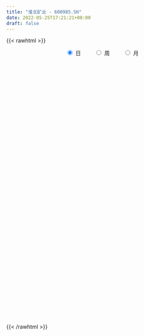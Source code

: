 ```yaml
---
title: "淮北矿业 - 600985.SH"
date: 2022-05-25T17:21:21+08:00
draft: false
---
```

{{< rawhtml >}}
    <div style="text-align: center">
        <label style="padding: 1rem;"><input style="margin-right: .5rem" type="radio" name="period" value="D" checked onclick="period_change(this)">日</label>
        <label style="padding: 1rem;"><input style="margin-right: .5rem" type="radio" name="period" value="W" onclick="period_change(this)">周</label>
        <label style="padding: 1rem;"><input style="margin-right: .5rem" type="radio" name="period" value="M" onclick="period_change(this)">月</label>
    </div>
    <div id="chart" style="height: 700px;"></div> 
    <script type="text/javascript">
        const D_v = [265208.3,164415.79,114890.74,155669.76,249325.55,178406.91,89195.11,121136.47,122788.1,201661.65,111880.8,78590.61,227781.29,214456.32,249162.15,151100.98,218997.84,277540.79,398609.1,230819.32,333676.37,368978.61,398623.15,294158.14,290356.03,496018.64,315035.37,474271.63,1102439.21,1242942.53,899433.52,670101.25,516010.38,334030.82,369253.18,321477.6,279028.3,283037.12,722851.8100000001,329551.49,236690.17,365771.97,397984.77,293299.28,351800.18,293000.37,310890.35,323321.43,303021.35,450174.8,296833.23,527183.45,304015.05,393402.52,536386.45,520794.44,349061.12,509199.77,297075.5,410721.87,489853.76,317281.62,676578.66,374162.61,490445.89,340881.99,306024.02,191044.82,272554.84,202626.21,295804.9,329928.07,482472.47,620533.2,385015.08,412204.85,775913.86,681109.03,703788.85,501414.18,319866.4,382024.9,408648.89,450313.43,574025.3199999999,501045.73,532271.86,448345.63,426862.81,562671.8199999999,499054.06,570253.1800000001,594822.08,514626.1,466372.99,470037.13,523648.2,667613.0,519935.15,505726.69,446384.1,295841.5,319956.28,440782.51,353510.11,560197.8,512664.04,425089.64,260875.94,268380.0,347165.92,560959.85,303564.13,573182.76,384863.48,319459.11,253928.72,294097.67,182056.07,196188.49,246185.98,202225.14,230766.79,187620.87,171173.47,173929.23,226869.74,184403.93,188817.47,190383.2,260650.52,214645.68,188531.07,154192.0,155411.17,194629.08,206580.0,442211.57,329714.66,243186.93,233685.61,240713.45,439946.21,370399.04,264852.23,210893.01,590458.9300000001,534039.6,296797.5,196547.34,196376.44,209540.13,210338.96,140322.11,236899.47,614887.52,383918.89,210044.03,360015.43,265009.82,171252.0,238558.28,261994.67,177369.93,174077.33,737840.27,341096.37,239287.88,275878.49,269668.02,220748.28,358913.17,421579.69,369447.67,203790.46,160455.81,236627.37,224295.27,500088.79,351951.88,273622.93,540196.08,320474.54,212528.4,173488.06,167031.63,827010.4,685908.99,491388.82,367923.51,330855.13,446242.65,383531.59,393522.81,345138.91,454122.52,403777.36,461324.05,453317.49,490741.62,429605.09,386639.41,403710.94,544314.16,386358.17,283685.89,249681.38,256037.55,267240.8,243034.26,214375.46,197684.49,216671.87,321341.07,252897.46,484654.12,504507.56,380545.65,307452.54,254787.47,278716.24,307031.66,380918.78,337997.6,702201.8,386391.35,413639.38,460436.26,319405.8,234276.01,472698.3,380765.11,290744.14,297090.95,507880.94,374392.86,218038.22,367833.72,339061.17,218802.02,180267.98,289435.48,280947.31,229886.91,163890.0,187876.6,325424.74,282213.43,281728.28,362766.56]
const D_histogram = [0.0,-0.0024123077,-0.0007737646,0.0045194137,-0.0171130782,-0.0169561659,-0.0165325109,-0.0120971348,-0.0123721705,0.0061410211,0.017576875,0.0207463599,0.0491536888,0.0662513535,0.090529291,0.0891107115,0.0631610196,0.0224138941,0.0204256877,0.0185377794,0.0205985117,0.0243410238,0.0142079133,0.0054492926,-0.0198700489,-0.0784474722,-0.0952704664,-0.0714218543,-0.0033849901,0.1175072732,0.0996353324,0.0688887778,0.0589690339,0.0286653765,-0.0045949929,-0.011151117,-0.0248511511,-0.0505503268,-0.1129404029,-0.1290674258,-0.1399469763,-0.1192066257,-0.0941411439,-0.0636351011,-0.0337258664,-0.028656082,0.0027640209,-0.0000930016,-0.0000335683,-0.0064454924,-0.015924547,-0.0287073465,-0.0441016974,-0.0417182814,-0.0065239582,-0.0081158366,-0.0377680601,-0.0112535046,0.0031522941,0.0417532067,0.0851041641,0.1110969131,0.1628846766,0.1728710173,0.1997737154,0.1913794622,0.1544838453,0.1255568674,0.0862621159,0.0544576879,0.0525037057,0.0507350466,0.1103245823,0.104165103,0.0938951365,0.0960512217,0.1503361343,0.1607157212,0.2371160244,0.260368462,0.2721090191,0.3226235729,0.3781031199,0.4233518758,0.3369595131,0.2962623235,0.1797268334,0.0890034385,0.0298605812,-0.0453846739,-0.0705151344,-0.1304032377,-0.2335289983,-0.3297372301,-0.3200882608,-0.3574617594,-0.3353802754,-0.3574751416,-0.3197702113,-0.2898658487,-0.3027719492,-0.3041299358,-0.2630238884,-0.1898376264,-0.1427058086,-0.1893547273,-0.1649094527,-0.1976412236,-0.1932065342,-0.19079581,-0.2084904791,-0.2488712229,-0.254200211,-0.2832876043,-0.3085032341,-0.2814038834,-0.2593079779,-0.2517644262,-0.2333801556,-0.2092711224,-0.1861898427,-0.1415639747,-0.1160835634,-0.0851671784,-0.0688627977,-0.0426312128,-0.015922623,0.0212083063,0.0475607139,0.0746019888,0.1081455706,0.1188708879,0.1119082829,0.0997127502,0.0935838372,0.1022143581,0.1066468799,0.1315852831,0.1339457917,0.1472529477,0.1472427487,0.1430176647,0.1373226453,0.1383499749,0.1202472017,0.1106124361,0.1358943411,0.1501556336,0.1328070486,0.1243325241,0.108179249,0.1031295401,0.0808182802,0.0588840326,0.0388398866,0.0496605916,0.0389412333,0.0343394513,0.0458603702,0.0406129728,0.0384397411,0.0452395924,0.0597567352,0.0628974772,0.0592378892,0.0845579978,0.0754678411,0.0636216338,0.0652020412,0.0634793549,0.0647373904,0.0842427792,0.1056744482,0.0733422977,0.038195895,0.0030409499,-0.0475141694,-0.0456129148,0.0025729822,0.0185250971,0.0344550721,0.0634974506,0.0601624818,0.0384862508,0.029337017,0.0163268591,0.0640828611,0.1115385168,0.1362805228,0.1151841234,0.0910893687,0.0419200665,0.0439723558,0.0613289476,0.0668066849,0.0739722179,0.0746314589,0.0888769692,0.0411274945,0.0303204463,0.045080142,0.0213812655,-0.0182091539,-0.1269081443,-0.1523202335,-0.1474629298,-0.1037684113,-0.0594835143,-0.0061654893,0.0168481737,0.0266427781,0.0135378728,0.0192831325,0.061387073,0.0735169041,0.1228538394,0.1722234818,0.1663025697,0.1613958477,0.1544614586,0.1015952656,0.0352432176,0.0289304715,0.0700868325,0.042952188,-0.0199177999,-0.02845455,-0.1032558238,-0.1758669184,-0.2090746596,-0.2759945946,-0.3496967524,-0.3342827048,-0.2732693042,-0.2532592469,-0.2370848396,-0.2217075384,-0.232019524,-0.2426856034,-0.2218288802,-0.2079672683,-0.1547085176,-0.0766429968,-0.0060920109,0.0164975442,0.0269493197,0.0693891761,0.1033303802,0.1012120803,0.1325322879]
const D_fast = [0.0,-0.0030153846,-0.0015702827,0.0048527491,-0.0210580123,-0.0251401415,-0.0288496143,-0.0274385219,-0.0308066003,-0.0107581534,0.0050719193,0.0134279942,0.0541237453,0.0877842484,0.1346945086,0.155553607,0.14539417,0.110250518,0.1133687335,0.1161152701,0.1233256304,0.1331533983,0.1265722662,0.1191759687,0.0888891149,0.0106998236,-0.0299407873,-0.0239476387,0.0432429779,0.1935120596,0.2005489519,0.1870245917,0.1918471062,0.168709793,0.1343006754,0.124956772,0.1050439501,0.0667071927,-0.023917984,-0.0723118634,-0.118178158,-0.1272394639,-0.125709268,-0.1111120005,-0.0896342324,-0.0917284684,-0.0596173603,-0.0624976333,-0.0624465921,-0.0704698892,-0.0839300806,-0.1038897167,-0.1303094919,-0.1383556463,-0.1047923126,-0.1084131502,-0.1475073888,-0.1238062094,-0.1086123372,-0.0595731229,0.0050538755,0.0588208528,0.1513297855,0.2045338804,0.2813800075,0.3208306198,0.3225559642,0.3250182031,0.3072889806,0.2890989746,0.3002709188,0.3111860214,0.3983567027,0.4182384991,0.4314423168,0.4576112074,0.5494801535,0.6000386708,0.7357179801,0.8240625332,0.9038303451,1.035000792,1.185006119,1.3360928438,1.3339403594,1.3673087507,1.2957049689,1.2272324337,1.1755547217,1.0889632981,1.0462040539,0.9537151413,0.7922071311,0.6135645918,0.5431914958,0.4164525574,0.3546889726,0.2432253209,0.2009876985,0.1584255988,0.0698265111,-0.0075639595,-0.0322138842,-0.0064870288,0.0049683369,-0.0890192637,-0.1058013522,-0.187943429,-0.2318103732,-0.2770986015,-0.3469158904,-0.4495144399,-0.5183934808,-0.6183027752,-0.7206442135,-0.7638958337,-0.8066269226,-0.8620244775,-0.9019852458,-0.9301939931,-0.9536601742,-0.9444252998,-0.9479657794,-0.938341189,-0.9392525077,-0.9236787261,-0.900950792,-0.8585177861,-0.8202752,-0.7745834279,-0.7140034535,-0.6735604142,-0.6525459485,-0.6398132936,-0.6225462473,-0.5883621369,-0.5572678951,-0.4994331712,-0.4635862146,-0.4134658217,-0.3766653335,-0.3451360014,-0.3165003594,-0.2808855361,-0.2689265088,-0.2509081655,-0.1916526752,-0.1398524742,-0.1239992972,-0.1013906907,-0.0904991535,-0.0697664773,-0.0718731671,-0.0790864066,-0.089420581,-0.0661847281,-0.0671687781,-0.0631856973,-0.0401996859,-0.03529384,-0.0278571364,-0.009747387,0.0197089396,0.0385740508,0.0497239351,0.0961835432,0.1059603468,0.1100195479,0.1279004657,0.1420476181,0.1594900012,0.2000560847,0.2479063658,0.2339097898,0.2083123608,0.1739176531,0.1114839915,0.1019820174,0.15081116,0.1713945491,0.1959382921,0.2408550333,0.2525606849,0.2405060166,0.238691037,0.2297625939,0.2935393112,0.3688795961,0.4276917328,0.4353913643,0.4340689517,0.3953796661,0.4084250444,0.4411138731,0.4632932816,0.4889518691,0.5082689748,0.5447337274,0.5072661264,0.5040391897,0.5300689209,0.5117153608,0.4675726529,0.3271466264,0.2636544789,0.2316460501,0.2493984658,0.2788124842,0.3305891369,0.3578148433,0.3742701422,0.3645497052,0.3751157479,0.4325664567,0.4630755138,0.5431259089,0.6355514218,0.6712061521,0.7066483921,0.7383293677,0.7108619911,0.6533207474,0.6542406192,0.7129186883,0.6965220908,0.6286726529,0.6130222654,0.5124070356,0.3958292114,0.3103528053,0.1744342216,0.0133078757,-0.0548487528,-0.0621526783,-0.1054574327,-0.1485542353,-0.1886038187,-0.2569206853,-0.3282581656,-0.3628586625,-0.4009888676,-0.3864072463,-0.3275024747,-0.2584744915,-0.2317605504,-0.2145714449,-0.1547842946,-0.0950104954,-0.0718257752,-0.0073724956]
const D_slow = [0.0,-0.0006030769,-0.0007965181,0.0003333354,-0.0039449342,-0.0081839757,-0.0123171034,-0.0153413871,-0.0184344297,-0.0168991745,-0.0125049557,-0.0073183657,0.0049700565,0.0215328949,0.0441652176,0.0664428955,0.0822331504,0.0878366239,0.0929430458,0.0975774907,0.1027271186,0.1088123746,0.1123643529,0.113726676,0.1087591638,0.0891472958,0.0653296791,0.0474742156,0.046627968,0.0760047864,0.1009136195,0.1181358139,0.1328780724,0.1400444165,0.1388956683,0.136107889,0.1298951012,0.1172575195,0.0890224188,0.0567555624,0.0217688183,-0.0080328381,-0.0315681241,-0.0474768994,-0.055908366,-0.0630723865,-0.0623813812,-0.0624046316,-0.0624130237,-0.0640243968,-0.0680055336,-0.0751823702,-0.0862077945,-0.0966373649,-0.0982683544,-0.1002973136,-0.1097393286,-0.1125527048,-0.1117646313,-0.1013263296,-0.0800502886,-0.0522760603,-0.0115548911,0.0316628632,0.081606292,0.1294511576,0.1680721189,0.1994613357,0.2210268647,0.2346412867,0.2477672131,0.2604509748,0.2880321204,0.3140733961,0.3375471802,0.3615599857,0.3991440192,0.4393229495,0.4986019556,0.5636940711,0.6317213259,0.7123772192,0.8069029991,0.9127409681,0.9969808463,1.0710464272,1.1159781355,1.1382289952,1.1456941405,1.134347972,1.1167191884,1.084118379,1.0257361294,0.9433018219,0.8632797567,0.7739143168,0.690069248,0.6007004626,0.5207579098,0.4482914476,0.3725984603,0.2965659763,0.2308100042,0.1833505976,0.1476741455,0.1003354636,0.0591081005,0.0096977946,-0.038603839,-0.0863027915,-0.1384254113,-0.200643217,-0.2641932698,-0.3350151708,-0.4121409794,-0.4824919502,-0.5473189447,-0.6102600513,-0.6686050902,-0.7209228708,-0.7674703314,-0.8028613251,-0.831882216,-0.8531740106,-0.87038971,-0.8810475132,-0.885028169,-0.8797260924,-0.8678359139,-0.8491854167,-0.8221490241,-0.7924313021,-0.7644542314,-0.7395260438,-0.7161300845,-0.690576495,-0.663914775,-0.6310184542,-0.5975320063,-0.5607187694,-0.5239080822,-0.488153666,-0.4538230047,-0.419235511,-0.3891737105,-0.3615206015,-0.3275470163,-0.2900081079,-0.2568063457,-0.2257232147,-0.1986784025,-0.1728960174,-0.1526914474,-0.1379704392,-0.1282604676,-0.1158453197,-0.1061100114,-0.0975251485,-0.086060056,-0.0759068128,-0.0662968775,-0.0549869794,-0.0400477956,-0.0243234263,-0.0095139541,0.0116255454,0.0304925057,0.0463979141,0.0626984244,0.0785682632,0.0947526108,0.1158133056,0.1422319176,0.160567492,0.1701164658,0.1708767033,0.1589981609,0.1475949322,0.1482381778,0.152869452,0.16148322,0.1773575827,0.1923982031,0.2020197658,0.2093540201,0.2134357348,0.2294564501,0.2573410793,0.29141121,0.3202072409,0.342979583,0.3534595996,0.3644526886,0.3797849255,0.3964865967,0.4149796512,0.4336375159,0.4558567582,0.4661386318,0.4737187434,0.4849887789,0.4903340953,0.4857818068,0.4540547707,0.4159747123,0.3791089799,0.3531668771,0.3382959985,0.3367546262,0.3409666696,0.3476273641,0.3510118323,0.3558326155,0.3711793837,0.3895586097,0.4202720696,0.46332794,0.5049035824,0.5452525444,0.583867909,0.6092667254,0.6180775298,0.6253101477,0.6428318558,0.6535699028,0.6485904528,0.6414768153,0.6156628594,0.5716961298,0.5194274649,0.4504288162,0.3630046281,0.279433952,0.2111166259,0.1478018142,0.0885306043,0.0331037197,-0.0249011613,-0.0855725622,-0.1410297822,-0.1930215993,-0.2316987287,-0.2508594779,-0.2523824806,-0.2482580946,-0.2415207646,-0.2241734706,-0.1983408756,-0.1730378555,-0.1399047835]
const D_data = [['2021-05-14', 11.5313, 11.3613, 11.1913, 11.6635],['2021-05-17', 11.3991, 11.3235, 11.2574, 11.503],['2021-05-18', 11.3897, 11.3708, 11.2858, 11.4274],['2021-05-19', 11.418, 11.4369, 11.1158, 11.4652],['2021-05-20', 10.9552, 11.0497, 10.8608, 11.1536],['2021-05-21', 11.03, 11.25, 10.97, 11.33],['2021-05-24', 11.02, 11.24, 10.96, 11.27],['2021-05-25', 11.3, 11.29, 11.07, 11.43],['2021-05-26', 11.25, 11.23, 11.09, 11.35],['2021-05-27', 11.22, 11.51, 11.22, 11.69],['2021-05-28', 11.61, 11.51, 11.36, 11.7],['2021-05-31', 11.55, 11.46, 11.4, 11.63],['2021-06-01', 11.49, 11.89, 11.16, 11.93],['2021-06-02', 11.84, 11.92, 11.83, 12.24],['2021-06-03', 12.07, 12.19, 11.98, 12.33],['2021-06-04', 11.92, 12.01, 11.69, 12.19],['2021-06-07', 12.01, 11.7, 11.68, 12.07],['2021-06-08', 11.67, 11.38, 11.3, 11.8],['2021-06-09', 11.5, 11.78, 11.4, 12.03],['2021-06-10', 11.71, 11.8, 11.66, 11.92],['2021-06-11', 11.88, 11.88, 11.7, 12.1],['2021-06-15', 11.93, 11.95, 11.69, 12.15],['2021-06-16', 12.05, 11.79, 11.75, 12.16],['2021-06-17', 11.75, 11.78, 11.62, 12.04],['2021-06-18', 11.75, 11.49, 11.4, 11.82],['2021-06-21', 11.4, 10.82, 10.75, 11.42],['2021-06-22', 10.89, 11.08, 10.76, 11.23],['2021-06-23', 11.11, 11.55, 11.03, 11.69],['2021-06-24', 11.65, 12.33, 11.64, 12.71],['2021-06-25', 12.66, 13.56, 12.56, 13.56],['2021-06-28', 12.73, 12.2, 12.2, 12.89],['2021-06-29', 12.4, 11.99, 11.94, 12.5],['2021-06-30', 12.08, 12.21, 11.94, 12.35],['2021-07-01', 12.07, 11.9, 11.86, 12.34],['2021-07-02', 11.92, 11.72, 11.57, 11.96],['2021-07-05', 11.81, 11.96, 11.54, 11.99],['2021-07-06', 11.99, 11.82, 11.62, 11.99],['2021-07-07', 11.65, 11.55, 11.39, 11.66],['2021-07-08', 11.46, 10.8, 10.5, 11.48],['2021-07-09', 10.8, 11.08, 10.8, 11.24],['2021-07-12', 11.11, 10.97, 10.9, 11.27],['2021-07-13', 11.09, 11.29, 11.01, 11.44],['2021-07-14', 11.36, 11.38, 11.32, 11.64],['2021-07-15', 11.3, 11.53, 11.03, 11.6],['2021-07-16', 11.52, 11.64, 11.52, 11.89],['2021-07-19', 11.8, 11.39, 11.36, 11.88],['2021-07-20', 11.16, 11.8, 11.06, 11.87],['2021-07-21', 11.7, 11.44, 11.34, 11.75],['2021-07-22', 11.4, 11.46, 11.13, 11.65],['2021-07-23', 11.52, 11.35, 11.33, 11.91],['2021-07-26', 11.54, 11.25, 11.01, 11.58],['2021-07-27', 11.39, 11.12, 11.08, 11.73],['2021-07-28', 11.15, 10.97, 10.68, 11.3],['2021-07-29', 11.11, 11.11, 10.64, 11.19],['2021-07-30', 11.31, 11.59, 11.16, 11.67],['2021-08-02', 11.19, 11.2, 10.71, 11.32],['2021-08-03', 11.1, 10.73, 10.7, 11.23],['2021-08-04', 10.87, 11.39, 10.77, 11.54],['2021-08-05', 11.45, 11.33, 11.16, 11.62],['2021-08-06', 11.3, 11.78, 11.23, 11.85],['2021-08-09', 11.97, 12.1, 11.89, 12.26],['2021-08-10', 12.22, 12.14, 12.02, 12.27],['2021-08-11', 12.22, 12.78, 12.22, 12.79],['2021-08-12', 12.56, 12.56, 12.0, 12.8],['2021-08-13', 12.51, 13.03, 12.49, 13.18],['2021-08-16', 13.16, 12.81, 12.54, 13.35],['2021-08-17', 12.68, 12.49, 12.41, 12.97],['2021-08-18', 12.64, 12.55, 12.41, 12.84],['2021-08-19', 12.51, 12.35, 12.16, 12.57],['2021-08-20', 12.33, 12.34, 12.1, 12.48],['2021-08-23', 12.86, 12.7, 12.62, 12.98],['2021-08-24', 13.0, 12.77, 12.65, 13.17],['2021-08-25', 12.9, 13.8, 12.87, 13.84],['2021-08-26', 13.4, 13.25, 13.02, 13.61],['2021-08-27', 12.97, 13.28, 12.71, 13.38],['2021-08-30', 13.43, 13.54, 13.2, 13.68],['2021-08-31', 13.44, 14.5, 13.21, 14.65],['2021-09-01', 14.49, 14.31, 13.82, 15.3],['2021-09-02', 14.45, 15.6, 14.45, 15.74],['2021-09-03', 15.2, 15.48, 14.91, 15.84],['2021-09-06', 15.87, 15.73, 15.39, 15.92],['2021-09-07', 15.98, 16.72, 15.61, 17.2],['2021-09-08', 16.66, 17.46, 16.59, 17.58],['2021-09-09', 17.65, 18.05, 17.37, 18.62],['2021-09-10', 17.6, 16.73, 16.64, 17.98],['2021-09-13', 16.8, 17.36, 16.7, 17.75],['2021-09-14', 16.9, 16.33, 16.24, 17.25],['2021-09-15', 16.65, 16.36, 16.06, 16.91],['2021-09-16', 16.92, 16.56, 16.5, 17.37],['2021-09-17', 16.92, 16.15, 15.6, 17.68],['2021-09-22', 16.14, 16.62, 15.82, 16.75],['2021-09-23', 17.08, 16.03, 15.82, 17.13],['2021-09-24', 15.71, 15.05, 14.96, 15.82],['2021-09-27', 15.37, 14.51, 14.44, 15.5],['2021-09-28', 14.73, 15.47, 14.68, 15.6],['2021-09-29', 15.6, 14.65, 14.53, 15.88],['2021-09-30', 14.83, 15.18, 14.53, 15.18],['2021-10-08', 15.45, 14.44, 14.16, 15.58],['2021-10-11', 14.69, 15.04, 14.51, 15.37],['2021-10-12', 15.08, 14.95, 14.48, 15.45],['2021-10-13', 14.9, 14.28, 13.95, 14.9],['2021-10-14', 14.24, 14.19, 13.89, 14.47],['2021-10-15', 14.27, 14.64, 14.16, 14.75],['2021-10-18', 14.5, 15.2, 14.5, 15.42],['2021-10-19', 15.23, 15.09, 15.04, 15.57],['2021-10-20', 13.88, 13.8, 13.68, 14.18],['2021-10-21', 13.94, 14.5, 13.87, 14.9],['2021-10-22', 14.39, 13.62, 13.6, 14.63],['2021-10-25', 13.87, 13.85, 13.63, 14.03],['2021-10-26', 13.84, 13.68, 13.61, 14.03],['2021-10-27', 13.3, 13.21, 13.1, 13.45],['2021-10-28', 12.58, 12.56, 12.1, 12.78],['2021-10-29', 12.7, 12.64, 12.3, 12.78],['2021-11-01', 11.8, 11.99, 11.72, 12.12],['2021-11-02', 12.08, 11.6, 11.36, 12.12],['2021-11-03', 11.72, 11.96, 11.55, 12.09],['2021-11-04', 11.81, 11.74, 11.6, 11.85],['2021-11-05', 11.51, 11.35, 11.32, 11.63],['2021-11-08', 11.36, 11.27, 11.26, 11.49],['2021-11-09', 11.26, 11.18, 11.09, 11.34],['2021-11-10', 11.01, 11.03, 10.79, 11.08],['2021-11-11', 11.05, 11.24, 11.03, 11.28],['2021-11-12', 11.22, 10.97, 10.87, 11.22],['2021-11-15', 10.87, 10.99, 10.76, 11.04],['2021-11-16', 11.06, 10.75, 10.74, 11.08],['2021-11-17', 10.79, 10.82, 10.67, 10.84],['2021-11-18', 10.98, 10.82, 10.8, 11.02],['2021-11-19', 10.79, 11.0, 10.65, 11.04],['2021-11-22', 11.05, 10.94, 10.9, 11.17],['2021-11-23', 10.94, 11.02, 10.88, 11.17],['2021-11-24', 11.16, 11.22, 10.98, 11.26],['2021-11-25', 11.24, 11.03, 11.01, 11.26],['2021-11-26', 10.92, 10.8, 10.78, 10.96],['2021-11-29', 10.62, 10.66, 10.58, 10.76],['2021-11-30', 10.67, 10.66, 10.61, 10.86],['2021-12-01', 10.69, 10.83, 10.6, 10.84],['2021-12-02', 10.76, 10.8, 10.68, 10.87],['2021-12-03', 10.8, 11.14, 10.62, 11.31],['2021-12-06', 11.09, 10.95, 10.93, 11.27],['2021-12-07', 11.05, 11.16, 10.91, 11.18],['2021-12-08', 11.14, 11.07, 10.99, 11.15],['2021-12-09', 11.04, 11.05, 10.97, 11.16],['2021-12-10', 11.06, 11.05, 10.76, 11.1],['2021-12-13', 10.97, 11.17, 10.94, 11.24],['2021-12-14', 11.12, 10.93, 10.91, 11.14],['2021-12-15', 10.91, 11.0, 10.85, 11.13],['2021-12-16', 11.08, 11.53, 11.05, 11.65],['2021-12-17', 11.6, 11.57, 11.46, 11.81],['2021-12-20', 11.62, 11.24, 11.21, 11.7],['2021-12-21', 11.21, 11.35, 11.17, 11.44],['2021-12-22', 11.33, 11.25, 11.17, 11.38],['2021-12-23', 11.26, 11.39, 11.23, 11.43],['2021-12-24', 11.36, 11.15, 11.09, 11.37],['2021-12-27', 11.06, 11.07, 11.05, 11.21],['2021-12-28', 11.21, 11.0, 10.95, 11.29],['2021-12-29', 11.08, 11.38, 11.06, 11.99],['2021-12-30', 11.29, 11.13, 11.12, 11.37],['2021-12-31', 11.14, 11.18, 11.05, 11.25],['2022-01-04', 11.45, 11.42, 11.32, 11.54],['2022-01-05', 11.38, 11.25, 11.19, 11.44],['2022-01-06', 11.29, 11.29, 11.21, 11.38],['2022-01-07', 11.27, 11.44, 11.26, 11.5],['2022-01-10', 11.5, 11.63, 11.44, 11.63],['2022-01-11', 11.49, 11.58, 11.46, 11.65],['2022-01-12', 11.61, 11.54, 11.39, 11.66],['2022-01-13', 11.61, 12.02, 11.61, 12.37],['2022-01-14', 11.92, 11.7, 11.55, 11.93],['2022-01-17', 11.73, 11.67, 11.51, 11.76],['2022-01-18', 11.62, 11.87, 11.58, 11.96],['2022-01-19', 11.98, 11.89, 11.8, 12.15],['2022-01-20', 11.77, 11.99, 11.7, 12.05],['2022-01-21', 12.12, 12.35, 12.01, 12.37],['2022-01-24', 12.22, 12.58, 12.19, 12.64],['2022-01-25', 12.47, 11.97, 11.86, 12.47],['2022-01-26', 11.97, 11.82, 11.66, 12.07],['2022-01-27', 11.97, 11.67, 11.67, 12.05],['2022-01-28', 11.57, 11.25, 11.16, 11.65],['2022-02-07', 11.41, 11.76, 11.37, 11.83],['2022-02-08', 12.05, 12.48, 12.05, 12.55],['2022-02-09', 12.53, 12.28, 12.26, 12.69],['2022-02-10', 12.15, 12.41, 12.03, 12.48],['2022-02-11', 12.48, 12.76, 12.37, 13.13],['2022-02-14', 12.76, 12.5, 12.43, 12.87],['2022-02-15', 12.39, 12.27, 12.12, 12.48],['2022-02-16', 12.34, 12.4, 12.2, 12.43],['2022-02-17', 12.33, 12.34, 12.16, 12.42],['2022-02-18', 12.45, 13.26, 12.41, 13.38],['2022-02-21', 13.55, 13.62, 13.3, 13.77],['2022-02-22', 13.51, 13.67, 13.19, 13.86],['2022-02-23', 13.66, 13.25, 13.1, 13.69],['2022-02-24', 13.19, 13.22, 13.01, 13.4],['2022-02-25', 13.21, 12.81, 12.56, 13.44],['2022-02-28', 12.9, 13.41, 12.84, 13.52],['2022-03-01', 13.52, 13.75, 13.28, 13.88],['2022-03-02', 13.85, 13.77, 13.72, 14.08],['2022-03-03', 13.89, 13.94, 13.7, 14.14],['2022-03-04', 13.84, 14.0, 13.63, 14.29],['2022-03-07', 14.3, 14.34, 14.18, 14.67],['2022-03-08', 14.3, 13.59, 13.55, 14.39],['2022-03-09', 13.81, 13.99, 13.45, 14.39],['2022-03-10', 13.7, 14.42, 13.52, 14.52],['2022-03-11', 14.45, 14.01, 13.9, 14.57],['2022-03-14', 13.75, 13.71, 13.7, 14.7],['2022-03-15', 13.5, 12.45, 12.39, 13.5],['2022-03-16', 12.69, 13.08, 12.41, 13.15],['2022-03-17', 13.2, 13.34, 12.82, 13.64],['2022-03-18', 13.7, 13.91, 13.55, 13.95],['2022-03-21', 13.8, 14.14, 13.76, 14.35],['2022-03-22', 14.13, 14.54, 14.06, 14.67],['2022-03-23', 14.38, 14.42, 14.18, 14.6],['2022-03-24', 14.68, 14.41, 14.32, 14.73],['2022-03-25', 14.38, 14.18, 14.08, 14.64],['2022-03-28', 14.38, 14.46, 14.1, 14.64],['2022-03-29', 14.39, 15.13, 14.37, 15.34],['2022-03-30', 15.0, 15.01, 14.75, 15.26],['2022-03-31', 15.11, 15.78, 15.11, 15.83],['2022-04-01', 15.65, 16.23, 15.61, 16.38],['2022-04-06', 15.9, 15.86, 15.2, 16.21],['2022-04-07', 15.7, 16.05, 15.7, 16.49],['2022-04-08', 16.02, 16.2, 15.77, 16.34],['2022-04-11', 15.82, 15.65, 15.62, 16.06],['2022-04-12', 15.81, 15.3, 15.2, 15.97],['2022-04-13', 15.51, 15.97, 15.23, 16.28],['2022-04-14', 16.0, 16.79, 15.8, 17.02],['2022-04-15', 17.2, 16.11, 15.85, 17.83],['2022-04-18', 15.7, 15.52, 15.47, 16.3],['2022-04-19', 15.8, 16.08, 15.3, 16.26],['2022-04-20', 15.9, 15.06, 14.93, 15.9],['2022-04-21', 15.19, 14.66, 14.58, 15.45],['2022-04-22', 14.58, 14.79, 14.51, 15.12],['2022-04-25', 14.5, 13.97, 13.77, 14.5],['2022-04-26', 14.04, 13.31, 13.2, 14.13],['2022-04-27', 13.45, 14.04, 13.29, 14.04],['2022-04-28', 14.13, 14.61, 14.08, 14.93],['2022-04-29', 14.51, 14.13, 13.71, 14.58],['2022-05-05', 14.26, 14.0, 13.87, 14.44],['2022-05-06', 13.75, 13.9, 13.69, 14.18],['2022-05-09', 13.75, 13.41, 13.21, 14.0],['2022-05-10', 13.08, 13.15, 12.69, 13.18],['2022-05-11', 13.12, 13.37, 13.12, 13.5],['2022-05-12', 13.4, 13.18, 12.98, 13.57],['2022-05-13', 13.18, 13.68, 13.18, 13.75],['2022-05-16', 13.79, 14.22, 13.63, 14.31],['2022-05-17', 14.28, 14.46, 14.09, 14.52],['2022-05-18', 14.32, 14.08, 14.05, 14.55],['2022-05-19', 13.82, 14.0, 13.61, 14.07],['2022-05-20', 14.06, 14.55, 14.0, 14.64],['2022-05-23', 14.6, 14.69, 14.4, 14.9],['2022-05-24', 14.67, 14.38, 14.38, 14.96],['2022-05-25', 14.56, 14.95, 14.53, 15.03]]
const W_v = [356519.4399999999,426444.91,269575.51,448844.93,239108.33,246099.34,254161.42,228690.77,156919.71,368777.64,80604.04,127042.61,58957.62,71436.53,100108.04,162914.36,70807.07,79050.83,69848.92,80748.27,59971.28,16077.28,1282568.6000000001,1673067.1800000002,655082.53,645006.6799999999,513243.15,337984.41,426730.41,661479.22,152852.63,168735.8,347663.2,315472.54,383873.05,239846.43,263664.13,145134.41,182366.19,278553.52,183523.92,101428.5,302292.33,309807.64,344311.93,176703.66,144447.52,137284.25,129548.8,149387.2,180982.31,55763.64,517598.35,410511.21,384415.65,215076.98,231704.47,311982.42,140977.31,101808.81,234944.84,108923.67,83842.7,197007.29,215541.69,209914.84,310250.61,183254.16,219349.7,150703.61,127846.9,144524.51,108303.38,147558.06,131704.11,76158.05,110255.86,223556.57,170462.7,256366.22,227026.76,208431.7,448990.52,374532.58,295478.83,231104.47,383830.23,341211.8,333702.64,182225.91,151600.5,94632.87,232904.93,136942.11,108548.71,134765.07,124772.59,123485.66,207949.26,107323.89,105287.98,108615.65,231912.25,230015.7,157083.6,134596.31,147002.21,222246.11,149839.27,218782.83,152486.21,226390.02,143785.84,32240.06,91679.82,133689.7,123255.4,255841.91,276633.89,135087.64,145636.94,327433.4300000001,120754.94,169313.4,359282.36,213162.19,160276.72,260572.77,198004.65,153261.6,228140.16,292707.87,375371.78,354228.63,400198.98,317304.4300000001,248118.53,205357.28,214142.61,161375.4,150822.61,151604.75,176757.64,119063.59,169616.62,172645.29,280620.57,326772.58,161682.39,214195.78,84805.08,358438.18,982707.3899999999,829532.83,458573.3799999999,318807.99,320211.03,260911.68,547151.0,340968.98,404365.9,702732.71,512188.14,459739.94,264820.87,69934.0,503862.39,622593.9299999999,348574.5,497996.0600000001,887513.0699999999,708664.1099999999,1164455.5900000001,801594.7999999999,883382.1799999999,701952.3400000001,741228.8200000001,578262.34,948116.3200000001,684378.25,494746.57,766362.5599999999,541881.72,221520.83,486746.21,953605.5500000002,919944.83,1074623.52,863345.28,767251.5,829346.3899999999,476985.16,465675.62,1096560.1400000001,1202411.9099999999,999283.4099999999,2191626.3500000001,862708.7500000001,646662.1300000001,921091.35,1459643.4199999999,1352115.9299999999,3630707.3799999999,2788829.1499999999,1935946.3200000001,1645546.3699999999,1680408.3,2057820.7,2086852.7000000002,2348322.54,1313131.8800000001,2113753.7199999997,3074430.77,2134878.9399999999,2471197.8500000001,1664129.3199999998,1974684.4199999999,667613.0,2087843.72,2292244.1000000001,1740945.8399999999,1825531.74,1057422.47,943997.24,1043027.9400000002,1153023.8200000001,1487246.8599999999,1970642.8100000001,1109600.3700000001,1586072.02,1034835.53,1692378.5699999998,1364495.8400000001,1391901.0,1890154.9499999997,1700533.03,2322319.1000000001,1980093.1899999999,2221627.6600000001,1867750.54,1178372.5600000001,1780072.0800000001,942785.6599999999,2006866.0799999998,1814148.8,1949179.4399999997,592431.08,1395400.3699999999,1188025.5600000001,926708.27]
const W_histogram = [0.0,0.0321321937,0.0384017792,0.090720323,0.1668460845,0.164509957,0.1675176507,0.1217259283,0.0321863866,-0.0854179465,-0.1647369236,-0.2018369918,-0.216911445,-0.2063661422,-0.2288317635,-0.2323619159,-0.2338453233,-0.2107862384,-0.1841323666,-0.1899560796,-0.1859013523,-0.1637652263,-0.1491308234,-0.0833511995,0.0648593203,0.1384113675,0.2486066319,0.3159606133,0.3830099677,0.2484946099,0.1597854349,0.2145028717,0.1842692299,0.1513369168,0.1435769607,0.0258384296,-0.0570273045,-0.1273588885,-0.1646249988,-0.21653464,-0.2011387875,-0.2224781032,-0.1255835473,-0.0777763455,-0.0561599395,-0.0556851546,-0.0747285022,-0.0851937553,-0.1277664257,-0.2043990436,-0.263384109,-0.2305621826,-0.2295055428,-0.1699569392,-0.09636656,-0.0461013634,0.0074421844,0.0258190151,0.0103785618,0.0030160544,-0.0682357824,-0.0745990438,-0.0532278043,-0.0047188393,-0.0632031799,-0.026447899,0.0057917634,0.0222085219,0.0638025054,0.040929874,0.021208061,0.0474469744,0.057473142,0.0652771327,0.0668354993,0.0502691376,0.0569580623,0.0637664182,0.064773942,0.1044094413,0.1492713048,0.2371812732,0.323809232,0.3296494872,0.344531352,0.3704965863,0.322739267,0.3385661685,0.3260066901,0.2993293924,0.224748387,0.2073833247,0.1026965473,0.0039002033,-0.0478837534,-0.0708236731,-0.0769819358,-0.0811090243,-0.0549140503,-0.0530878584,-0.0311297682,-0.0358220125,-0.0327419455,-0.0445394031,-0.0727978029,-0.1372572695,-0.1521811655,-0.184361101,-0.1971635121,-0.1646826455,-0.1163783621,-0.1014324389,-0.1023248584,-0.0954549844,-0.0715073244,-0.0710885481,-0.0695460939,-0.1026085831,-0.108774921,-0.1345774018,-0.1317164179,-0.1242177892,-0.1077447979,-0.0784024831,-0.0047137449,0.0283157094,0.0548501295,0.0701816409,0.072473366,0.0415901068,-0.0209175303,-0.0471259325,-0.0491013803,-0.0738611036,-0.049653399,-0.0526436001,-0.0662266351,-0.051877574,-0.0436869731,-0.0385693601,-0.0304974619,-0.0299130344,-0.0019667454,0.0214451026,0.0339995401,0.041821124,0.0765034435,0.0784657754,0.06709843,0.0803726553,0.0732533814,0.1204581589,0.1820833264,0.202093326,0.1933040219,0.1960188579,0.1734144425,0.1465727461,0.1735993892,0.1692892374,0.157239429,0.1749648925,0.2130307532,0.1492688387,0.1006221768,0.0728132253,0.0798486341,0.0792444668,0.0495927052,0.0550085433,0.0615029389,0.0923030422,0.1075839756,0.0970178044,0.0880635998,0.0767763443,0.0668494114,0.0340391937,0.0584408106,-0.0159045205,-0.0493745549,-0.1324940665,-0.1986840358,-0.2171933727,-0.1091233775,-0.1049284139,-0.0531126856,-0.0150344815,0.0082531052,0.0017449372,-0.0249074807,-0.0500769484,-0.0541975591,-0.0248936518,-0.0056605223,0.0737778144,0.0642615582,0.0446787479,0.0434066462,0.0688953346,0.0694588538,0.0376193161,0.144044962,0.0816981651,-0.0067686173,-0.0303727019,-0.0662605278,-0.0739918827,-0.0666922574,0.0174445656,0.0214848366,0.0790841667,0.2474638329,0.4152609265,0.4561638855,0.3811629837,0.3150744375,0.2017969681,0.1244092557,-0.0045677641,-0.1565556566,-0.3344255154,-0.4603571601,-0.5199189041,-0.5482520174,-0.5198152458,-0.4835437439,-0.4042321281,-0.3611687258,-0.3135413309,-0.2501573339,-0.1796499385,-0.0830755018,-0.086716906,0.0137809786,0.1097958367,0.1370905355,0.2242304481,0.2684962534,0.2759370119,0.2828901069,0.4021237289,0.4518249246,0.4504802634,0.3376890753,0.20230806,0.0868455698,-0.0096394024,-0.0195885084,-0.0047267174]
const W_fast = [0.0,0.0401652422,0.0560352724,0.131033897,0.2488711796,0.2876625414,0.3325496477,0.3171894074,0.2356964624,0.0967376426,-0.0237655654,-0.1113248815,-0.180627196,-0.2216734288,-0.3013469909,-0.3629676222,-0.4229123605,-0.4525498352,-0.471929055,-0.5252417879,-0.5676623987,-0.5864675793,-0.6091158823,-0.5641740583,-0.3997487084,-0.2915938193,-0.1192468968,0.0270972378,0.1898990841,0.1175073788,0.0687445625,0.1770877172,0.1929213829,0.197823299,0.2259575831,0.1146786594,0.0175560992,-0.0846152069,-0.163037567,-0.2690808682,-0.3039697126,-0.380928554,-0.315429885,-0.2870667696,-0.2794903484,-0.2929368521,-0.3306623254,-0.3624260172,-0.4369402941,-0.5646726729,-0.6895037655,-0.7143223848,-0.7706421306,-0.7535827619,-0.7040840227,-0.665344167,-0.609940073,-0.5851084885,-0.5979543014,-0.6045627953,-0.6928735777,-0.7178866,-0.7098223116,-0.6624930564,-0.736778192,-0.7066348858,-0.6729472825,-0.6509783935,-0.5934337837,-0.6060739466,-0.6204937443,-0.5823930873,-0.5579986343,-0.5338753604,-0.515608119,-0.5196071962,-0.498678756,-0.4759287956,-0.4587277862,-0.3929899266,-0.3108102368,-0.1636049502,0.0039753166,0.0922279437,0.1932426464,0.3118320273,0.3447595247,0.4452279684,0.5141701624,0.5623252129,0.5439313042,0.5784120731,0.4993994325,0.4015781394,0.3378232443,0.2971774063,0.2717736597,0.2473693151,0.2598357766,0.2483900039,0.262565652,0.2489179046,0.2438124853,0.2208801768,0.1744223264,0.0756485424,0.022679355,-0.0555908557,-0.1176841449,-0.1263739397,-0.1071642468,-0.1175764333,-0.1440500674,-0.1610439395,-0.1549731106,-0.1723264713,-0.1881705406,-0.2468851756,-0.2802452438,-0.339692075,-0.3697601955,-0.3933160142,-0.4037792224,-0.3940375283,-0.3215272263,-0.2814188447,-0.2411718922,-0.2082949705,-0.187884904,-0.2083706365,-0.2761076561,-0.3140975415,-0.3283483344,-0.3715733336,-0.3597789787,-0.3759300799,-0.4060697736,-0.404690106,-0.4074212484,-0.4119459754,-0.4114984427,-0.4183922738,-0.3909376712,-0.3621645475,-0.341110225,-0.32283336,-0.2690251797,-0.2474464039,-0.2420391419,-0.2086717527,-0.1974776813,-0.1201583641,-0.0130123649,0.0575209662,0.0970576676,0.1487772181,0.1695264132,0.1793279033,0.2497543938,0.2877665514,0.3150266002,0.3764932868,0.4678168358,0.441372131,0.4178810132,0.4082753681,0.4352729354,0.4544798848,0.4372262996,0.4563942735,0.4782644038,0.5321402676,0.574317195,0.5880054748,0.6010671702,0.6089740008,0.6157594208,0.5914590014,0.630470821,0.5521493597,0.5063356866,0.3900926585,0.2742316802,0.201424,0.2822131509,0.260176011,0.2987135679,0.3330331516,0.3583840146,0.3523120809,0.3194327928,0.2817440881,0.2640740876,0.2871545819,0.3049725809,0.4028553711,0.4094045046,0.4009913811,0.410570941,0.453283463,0.4712116958,0.448776987,0.5912138734,0.5492916178,0.4591326811,0.427935421,0.3754824631,0.3492531376,0.3398796986,0.4283776629,0.4377891431,0.5151595149,0.7454051393,1.0170174645,1.1719613949,1.192251239,1.2049313022,1.1421030748,1.0958176764,0.9656987155,0.7745719089,0.5130956712,0.2720747365,0.0825332665,-0.0828628512,-0.184379891,-0.2689943251,-0.2907407413,-0.3379695205,-0.3687274583,-0.3678827947,-0.342287884,-0.2664823228,-0.2918029535,-0.1878598242,-0.064396007,-0.0028286743,0.1403688504,0.251758719,0.3281837305,0.4058593522,0.6256239064,0.7882813332,0.8995567379,0.8711878186,0.7863838184,0.6926327206,0.5937378978,0.5788916647,0.5925717764]
const W_slow = [0.0,0.0080330484,0.0176334932,0.040313574,0.0820250951,0.1231525844,0.165031997,0.1954634791,0.2035100758,0.1821555891,0.1409713582,0.0905121103,0.036284249,-0.0153072865,-0.0725152274,-0.1306057064,-0.1890670372,-0.2417635968,-0.2877966884,-0.3352857083,-0.3817610464,-0.422702353,-0.4599850588,-0.4808228587,-0.4646080287,-0.4300051868,-0.3678535288,-0.2888633755,-0.1931108836,-0.1309872311,-0.0910408724,-0.0374151544,0.008652153,0.0464863822,0.0823806224,0.0888402298,0.0745834037,0.0427436816,0.0015874319,-0.0525462282,-0.102830925,-0.1584504508,-0.1898463377,-0.2092904241,-0.2233304089,-0.2372516976,-0.2559338231,-0.2772322619,-0.3091738684,-0.3602736293,-0.4261196565,-0.4837602022,-0.5411365879,-0.5836258227,-0.6077174627,-0.6192428036,-0.6173822574,-0.6109275037,-0.6083328632,-0.6075788496,-0.6246377952,-0.6432875562,-0.6565945073,-0.6577742171,-0.6735750121,-0.6801869868,-0.678739046,-0.6731869155,-0.6572362891,-0.6470038206,-0.6417018054,-0.6298400618,-0.6154717763,-0.5991524931,-0.5824436183,-0.5698763339,-0.5556368183,-0.5396952137,-0.5235017282,-0.4973993679,-0.4600815417,-0.4007862234,-0.3198339154,-0.2374215436,-0.1512887056,-0.058664559,0.0220202577,0.1066617999,0.1881634724,0.2629958205,0.3191829172,0.3710287484,0.3967028852,0.3976779361,0.3857069977,0.3680010794,0.3487555955,0.3284783394,0.3147498268,0.3014778622,0.2936954202,0.2847399171,0.2765544307,0.2654195799,0.2472201292,0.2129058119,0.1748605205,0.1287702452,0.0794793672,0.0383087058,0.0092141153,-0.0161439944,-0.041725209,-0.0655889551,-0.0834657862,-0.1012379232,-0.1186244467,-0.1442765925,-0.1714703227,-0.2051146732,-0.2380437777,-0.269098225,-0.2960344245,-0.3156350452,-0.3168134814,-0.3097345541,-0.2960220217,-0.2784766115,-0.26035827,-0.2499607433,-0.2551901258,-0.266971609,-0.2792469541,-0.29771223,-0.3101255797,-0.3232864798,-0.3398431385,-0.352812532,-0.3637342753,-0.3733766153,-0.3810009808,-0.3884792394,-0.3889709257,-0.3836096501,-0.3751097651,-0.3646544841,-0.3455286232,-0.3259121793,-0.3091375718,-0.289044408,-0.2707310627,-0.240616523,-0.1950956913,-0.1445723598,-0.0962463544,-0.0472416399,-0.0038880293,0.0327551573,0.0761550046,0.1184773139,0.1577871712,0.2015283943,0.2547860826,0.2921032923,0.3172588365,0.3354621428,0.3554243013,0.375235418,0.3876335943,0.4013857302,0.4167614649,0.4398372254,0.4667332193,0.4909876704,0.5130035704,0.5321976565,0.5489100093,0.5574198077,0.5720300104,0.5680538803,0.5557102415,0.5225867249,0.472915716,0.4186173728,0.3913365284,0.3651044249,0.3518262535,0.3480676331,0.3501309094,0.3505671437,0.3443402735,0.3318210364,0.3182716467,0.3120482337,0.3106331032,0.3290775567,0.3451429463,0.3563126333,0.3671642948,0.3843881285,0.4017528419,0.4111576709,0.4471689114,0.4675934527,0.4659012984,0.4583081229,0.441742991,0.4232450203,0.4065719559,0.4109330973,0.4163043065,0.4360753482,0.4979413064,0.601756538,0.7157975094,0.8110882553,0.8898568647,0.9403061067,0.9714084206,0.9702664796,0.9311275655,0.8475211866,0.7324318966,0.6024521706,0.4653891662,0.3354353548,0.2145494188,0.1134913868,0.0231992053,-0.0551861274,-0.1177254609,-0.1626379455,-0.183406821,-0.2050860475,-0.2016408028,-0.1741918437,-0.1399192098,-0.0838615978,-0.0167375344,0.0522467186,0.1229692453,0.2235001775,0.3364564087,0.4490764745,0.5334987433,0.5840757583,0.6057871508,0.6033773002,0.5984801731,0.5972984937]
const W_data = [['2017-03-10', 11.4063, 12.3306, 11.3402, 12.5865],['2017-03-17', 12.3802, 12.8341, 12.2564, 13.3293],['2017-03-24', 12.8176, 12.6443, 12.4132, 13.288],['2017-03-31', 12.8754, 13.4366, 12.669, 14.1134],['2017-04-07', 13.4366, 14.1959, 13.2798, 14.2867],['2017-04-14', 14.1051, 13.5604, 13.4696, 14.7737],['2017-04-21', 13.5769, 13.7832, 13.189, 14.1959],['2017-04-28', 13.709, 13.1973, 12.3802, 13.7832],['2017-05-05', 13.0652, 12.3719, 12.2976, 13.156],['2017-05-12', 12.3141, 11.464, 10.6965, 12.3141],['2017-05-19', 11.464, 11.332, 11.1834, 11.7529],['2017-05-26', 11.431, 11.4145, 10.8368, 11.5136],['2017-06-02', 11.5136, 11.3898, 11.1091, 11.6291],['2017-06-09', 11.3732, 11.5301, 11.2742, 11.6786],['2017-06-16', 11.5136, 10.9028, 10.8533, 11.5136],['2017-06-23', 10.8863, 10.8698, 10.6634, 11.1669],['2017-06-30', 10.8945, 10.6717, 10.4654, 10.9358],['2017-07-07', 10.6965, 10.8285, 10.4654, 10.9111],['2017-07-14', 10.812, 10.812, 10.4736, 10.8945],['2017-07-21', 10.713, 10.2666, 9.7308, 10.812],['2017-07-28', 10.2582, 10.1834, 10.0253, 10.4496],['2017-08-04', 10.2333, 10.2832, 10.1584, 10.3581],['2017-12-22', 11.3148, 10.1002, 10.0336, 11.5145],['2017-12-29', 9.8922, 10.799, 8.8106, 11.4979],['2018-01-05', 10.7657, 12.3382, 10.7657, 13.1452],['2018-01-12', 12.4463, 12.022, 11.8723, 13.5695],['2018-01-19', 12.1468, 13.0786, 11.5644, 13.8024],['2018-01-26', 12.9788, 13.2034, 12.2383, 13.6277],['2018-02-02', 12.9621, 13.8108, 12.2466, 14.0437],['2018-02-09', 14.0437, 11.3315, 11.3148, 15.092],['2018-02-14', 11.3148, 11.448, 10.8656, 11.9388],['2018-02-23', 11.6393, 13.2949, 11.5728, 13.4613],['2018-03-02', 13.2783, 12.4546, 12.3631, 13.9688],['2018-03-09', 12.5046, 12.3881, 11.8889, 12.6793],['2018-03-16', 12.5378, 12.7209, 12.2716, 13.453],['2018-03-23', 12.5628, 11.0819, 10.7325, 12.7042],['2018-03-30', 10.8073, 10.9737, 10.4662, 11.3398],['2018-04-04', 11.007, 10.6493, 10.6326, 11.2732],['2018-04-13', 10.6659, 10.6576, 10.3248, 10.8905],['2018-04-20', 10.4829, 10.0752, 9.759, 10.7241],['2018-04-27', 10.1917, 10.6409, 10.0336, 10.9405],['2018-05-04', 10.6409, 9.9754, 9.9254, 10.7325],['2018-05-11', 9.9005, 11.4979, 9.9005, 11.6393],['2018-05-18', 11.4396, 11.1651, 10.7325, 12.047],['2018-05-25', 11.3148, 10.9405, 10.2832, 11.398],['2018-06-01', 10.9405, 10.6576, 9.9005, 11.0236],['2018-06-08', 10.6493, 10.2749, 10.1334, 10.8489],['2018-06-15', 10.2333, 10.2, 9.9171, 10.6493],['2018-06-22', 9.9005, 9.5261, 9.0935, 10.1085],['2018-06-29', 9.7341, 8.5943, 8.1783, 9.7424],['2018-07-06', 8.7773, 8.2033, 8.1783, 8.8688],['2018-07-13', 8.9944, 9.0197, 8.8428, 9.0197],['2018-07-20', 9.8534, 8.4554, 8.1859, 9.8534],['2018-07-27', 8.4133, 9.1123, 8.1775, 9.3986],['2018-08-03', 9.9208, 9.4576, 8.7165, 10.0219],['2018-08-10', 9.4323, 9.3565, 9.1039, 9.8534],['2018-08-17', 9.2723, 9.5755, 8.986, 9.7439],['2018-08-24', 9.4744, 9.2555, 9.1881, 10.0892],['2018-08-31', 9.2555, 8.767, 8.7081, 9.4408],['2018-09-07', 8.767, 8.7249, 8.4638, 8.8681],['2018-09-14', 8.7249, 7.5964, 7.4701, 8.7586],['2018-09-21', 7.588, 8.0512, 7.4532, 8.0512],['2018-09-28', 7.9585, 8.2954, 7.9585, 8.3628],['2018-10-12', 8.1185, 8.7081, 8.0091, 8.7923],['2018-10-19', 8.6407, 7.2174, 7.0658, 8.7923],['2018-10-26', 7.3606, 8.2196, 7.2427, 8.4301],['2018-11-02', 8.1691, 8.2449, 7.3016, 8.3796],['2018-11-09', 8.3122, 8.0933, 8.0596, 8.6407],['2018-11-16', 8.0091, 8.5059, 8.0091, 8.6154],['2018-11-23', 8.5059, 7.6975, 7.6806, 8.5059],['2018-11-30', 7.5964, 7.5543, 7.4532, 7.8238],['2018-12-07', 7.8238, 8.0849, 7.7311, 8.1522],['2018-12-14', 8.0006, 7.9333, 7.6975, 8.1017],['2018-12-21', 7.9754, 7.9164, 7.6806, 8.0933],['2018-12-28', 8.0427, 7.8322, 7.6806, 8.0596],['2019-01-04', 7.8659, 7.529, 7.209, 7.9164],['2019-01-11', 7.529, 7.7564, 7.529, 7.7817],['2019-01-18', 7.7733, 7.7648, 7.6301, 8.0427],['2019-01-25', 7.7648, 7.689, 7.5627, 7.8322],['2019-02-01', 7.689, 8.2786, 7.5796, 8.3291],['2019-02-15', 8.2786, 8.607, 8.1943, 8.7417],['2019-02-22', 8.6744, 9.6008, 8.4217, 9.6008],['2019-03-01', 9.8618, 10.2324, 9.4408, 10.6956],['2019-03-08', 10.2745, 9.6934, 9.685, 10.7293],['2019-03-15', 9.685, 10.1061, 9.4997, 10.325],['2019-03-22', 10.0976, 10.6282, 10.0387, 10.6282],['2019-03-29', 10.2071, 9.9208, 9.2723, 10.6872],['2019-04-04', 9.9797, 10.9061, 9.9376, 11.2598],['2019-04-12', 11.1925, 10.8472, 10.6535, 11.7315],['2019-04-19', 10.9146, 10.8472, 10.544, 11.1083],['2019-04-26', 10.7798, 10.224, 10.0808, 10.923],['2019-04-30', 10.1903, 10.9146, 10.1061, 10.9146],['2019-05-10', 10.5693, 9.6681, 9.1628, 10.6703],['2019-05-17', 9.4997, 9.2892, 9.2218, 9.8029],['2019-05-24', 9.2218, 9.5081, 9.087, 9.7524],['2019-05-31', 9.5755, 9.673, 9.3144, 9.9039],['2019-06-06', 9.7522, 9.7962, 9.1537, 10.0955],['2019-06-14', 9.7962, 9.7786, 9.7258, 10.3683],['2019-06-21', 9.7522, 10.2099, 9.7522, 10.5091],['2019-06-28', 10.2099, 9.9811, 9.893, 10.3771],['2019-07-05', 10.1483, 10.3067, 10.0515, 10.4475],['2019-07-12', 10.3419, 10.0339, 9.8578, 10.3419],['2019-07-19', 10.0163, 10.1395, 9.9018, 10.5532],['2019-07-26', 10.1395, 9.937, 9.629, 10.3419],['2019-08-02', 9.937, 9.6114, 9.3737, 10.0163],['2019-08-09', 9.6114, 8.8544, 8.652, 9.6378],['2019-08-16', 8.8808, 9.1713, 8.8544, 9.3033],['2019-08-23', 9.2857, 8.7136, 8.6696, 9.5058],['2019-08-30', 8.5992, 8.696, 8.5376, 8.9777],['2019-09-06', 8.6608, 9.1801, 8.6608, 9.1801],['2019-09-12', 9.2505, 9.4882, 9.1273, 9.497],['2019-09-20', 9.5058, 9.1537, 8.9777, 9.7258],['2019-09-27', 9.0921, 8.9073, 8.8544, 9.2329],['2019-09-30', 8.9161, 8.9337, 8.7136, 9.0217],['2019-10-11', 8.8896, 9.1537, 8.8896, 9.1537],['2019-10-18', 9.1713, 8.8544, 8.8104, 9.4794],['2019-10-25', 8.8544, 8.8016, 8.7136, 9.0481],['2019-11-01', 8.8368, 8.1943, 8.1239, 8.9249],['2019-11-08', 8.2031, 8.3175, 8.0095, 8.4232],['2019-11-15', 8.2735, 7.8599, 7.8599, 8.2999],['2019-11-22', 7.807, 8.0183, 7.807, 8.0799],['2019-11-29', 8.0887, 7.9655, 7.8775, 8.608],['2019-12-06', 7.9567, 8.0095, 7.9215, 8.0359],['2019-12-13', 8.0271, 8.1767, 7.9919, 8.1943],['2019-12-20', 8.2031, 8.9337, 8.2031, 9.0393],['2019-12-27', 8.652, 8.6784, 8.3704, 8.784],['2020-01-03', 8.6344, 8.7488, 8.6256, 9.0129],['2020-01-10', 8.7576, 8.7312, 8.6608, 9.1713],['2020-01-17', 8.6696, 8.6344, 8.6168, 9.0745],['2020-01-23', 8.6872, 8.1503, 8.0711, 8.6872],['2020-02-07', 7.3318, 7.4726, 7.1733, 7.5342],['2020-02-14', 7.3318, 7.6222, 7.3318, 7.7542],['2020-02-21', 7.6222, 7.7718, 7.6046, 7.8247],['2020-02-28', 7.7454, 7.323, 7.2789, 7.7454],['2020-03-06', 7.3406, 7.8423, 7.3406, 8.0447],['2020-03-13', 7.6574, 7.4726, 7.1997, 7.7542],['2020-03-20', 7.4814, 7.1997, 6.8037, 7.5166],['2020-03-27', 6.9973, 7.455, 6.9445, 7.4814],['2020-04-03', 7.367, 7.3494, 7.0853, 7.5254],['2020-04-10', 7.4374, 7.2613, 7.2085, 7.4638],['2020-04-17', 7.2966, 7.2525, 7.1733, 7.3406],['2020-04-24', 7.2349, 7.1029, 6.9533, 7.2701],['2020-04-30', 7.0589, 7.455, 7.0589, 7.455],['2020-05-08', 7.3934, 7.4902, 7.3406, 7.5166],['2020-05-15', 7.4814, 7.4198, 7.4022, 7.6046],['2020-05-22', 7.4198, 7.3934, 7.3494, 7.6222],['2020-05-29', 7.4286, 7.8423, 7.4198, 7.9303],['2020-06-05', 7.807, 7.5459, 7.4987, 7.9655],['2020-06-12', 7.5459, 7.3664, 7.2059, 7.5837],['2020-06-19', 7.3476, 7.697, 7.272, 7.7537],['2020-06-24', 7.6875, 7.4798, 7.4514, 7.7253],['2020-07-03', 7.4609, 8.3109, 7.3192, 8.4053],['2020-07-10', 8.4053, 8.8775, 8.4053, 9.633],['2020-07-17', 8.9153, 8.7075, 8.632, 10.2375],['2020-07-24', 8.717, 8.5186, 8.4714, 9.2931],['2020-07-31', 8.4431, 8.7925, 8.4336, 8.9531],['2020-08-07', 8.7831, 8.5659, 8.4714, 8.972],['2020-08-14', 8.5186, 8.5092, 8.2353, 8.632],['2020-08-21', 8.4997, 9.3214, 8.462, 9.5386],['2020-08-28', 9.2931, 9.1419, 8.8208, 9.3497],['2020-09-04', 9.1325, 9.1514, 8.7453, 9.1986],['2020-09-11', 9.1514, 9.6992, 9.1419, 10.1808],['2020-09-18', 9.6047, 10.2941, 9.2836, 10.3414],['2020-09-25', 10.2469, 9.1325, 9.0192, 10.3886],['2020-09-30', 9.1419, 9.1608, 9.1042, 9.4725],['2020-10-09', 9.2836, 9.3308, 9.2081, 9.463],['2020-10-16', 9.3497, 9.8219, 9.3403, 10.0486],['2020-10-23', 9.8408, 9.8597, 9.4536, 10.1997],['2020-10-30', 9.8219, 9.5197, 9.3969, 9.8503],['2020-11-06', 9.4914, 9.9919, 9.463, 10.1997],['2020-11-13', 10.1902, 10.143, 10.0203, 10.7663],['2020-11-20', 10.2564, 10.6719, 10.1619, 10.823],['2020-11-27', 10.7191, 10.7475, 10.398, 11.5785],['2020-12-04', 10.738, 10.5869, 10.3319, 11.3047],['2020-12-11', 10.6813, 10.7002, 10.2186, 11.3141],['2020-12-18', 10.6625, 10.7569, 9.7747, 10.8797],['2020-12-25', 10.8608, 10.8513, 10.1997, 11.163],['2020-12-31', 10.8891, 10.568, 10.3602, 11.2574],['2021-01-08', 10.5586, 11.3802, 10.5397, 11.673],['2021-01-15', 11.3141, 10.1053, 9.8597, 11.3141],['2021-01-22', 10.1053, 10.3791, 10.0203, 10.7475],['2021-01-29', 10.3036, 9.4442, 9.3875, 10.9458],['2021-02-05', 9.5008, 9.1892, 9.1136, 10.1053],['2021-02-10', 9.2175, 9.4536, 9.0853, 9.6425],['2021-02-19', 9.6992, 11.2102, 9.6992, 11.2763],['2021-02-26', 10.8608, 10.1808, 10.0958, 11.6069],['2021-03-05', 10.1902, 10.9175, 10.1902, 11.248],['2021-03-12', 11.1441, 11.0119, 10.5397, 11.4463],['2021-03-19', 10.8136, 11.0402, 10.5208, 11.2574],['2021-03-26', 11.0308, 10.7663, 10.2469, 11.248],['2021-04-02', 10.8797, 10.4641, 10.4452, 11.2102],['2021-04-09', 10.5208, 10.3602, 10.2186, 10.6341],['2021-04-16', 10.3414, 10.5491, 10.0203, 10.653],['2021-04-23', 10.8608, 11.0497, 10.7097, 11.4274],['2021-04-30', 11.2102, 11.0874, 10.8419, 11.7863],['2021-05-07', 11.2858, 12.183, 11.248, 12.438],['2021-05-14', 12.3246, 11.3613, 11.1913, 13.0802],['2021-05-21', 11.3991, 11.25, 10.8608, 11.503],['2021-05-28', 11.02, 11.51, 10.96, 11.7],['2021-06-04', 11.55, 12.01, 11.16, 12.33],['2021-06-11', 12.01, 11.88, 11.3, 12.1],['2021-06-18', 11.93, 11.49, 11.4, 12.16],['2021-06-25', 11.4, 13.56, 10.75, 13.56],['2021-07-02', 12.73, 11.72, 11.57, 12.89],['2021-07-09', 11.81, 11.08, 10.5, 11.99],['2021-07-16', 11.11, 11.64, 10.9, 11.89],['2021-07-23', 11.8, 11.35, 11.06, 11.91],['2021-07-30', 11.54, 11.59, 10.64, 11.73],['2021-08-06', 11.19, 11.78, 10.7, 11.85],['2021-08-13', 11.97, 13.03, 11.89, 13.18],['2021-08-20', 13.16, 12.34, 12.1, 13.35],['2021-08-27', 12.86, 13.28, 12.62, 13.84],['2021-09-03', 13.43, 15.48, 13.2, 15.84],['2021-09-10', 15.87, 16.73, 15.39, 18.62],['2021-09-17', 16.8, 16.15, 15.6, 17.75],['2021-09-24', 16.14, 15.05, 14.96, 17.13],['2021-09-30', 15.37, 15.18, 14.44, 15.88],['2021-10-08', 15.45, 14.44, 14.16, 15.58],['2021-10-15', 14.69, 14.64, 13.89, 15.45],['2021-10-22', 14.5, 13.62, 13.6, 15.57],['2021-10-29', 13.87, 12.64, 12.1, 14.03],['2021-11-05', 11.8, 11.35, 11.32, 12.12],['2021-11-12', 11.36, 10.97, 10.79, 11.49],['2021-11-19', 10.87, 11.0, 10.65, 11.08],['2021-11-26', 11.05, 10.8, 10.78, 11.26],['2021-12-03', 10.62, 11.14, 10.58, 11.31],['2021-12-10', 11.09, 11.05, 10.76, 11.27],['2021-12-17', 10.97, 11.57, 10.85, 11.81],['2021-12-24', 11.62, 11.15, 11.09, 11.7],['2021-12-31', 11.06, 11.18, 10.95, 11.99],['2022-01-07', 11.45, 11.44, 11.19, 11.54],['2022-01-14', 11.5, 11.7, 11.39, 12.37],['2022-01-21', 11.73, 12.35, 11.51, 12.37],['2022-01-28', 12.22, 11.25, 11.16, 12.64],['2022-02-11', 11.41, 12.76, 11.37, 13.13],['2022-02-18', 12.76, 13.26, 12.12, 13.38],['2022-02-25', 13.55, 12.81, 12.56, 13.86],['2022-03-04', 12.9, 14.0, 12.84, 14.29],['2022-03-11', 14.3, 14.01, 13.45, 14.67],['2022-03-18', 13.75, 13.91, 12.39, 14.7],['2022-03-25', 13.8, 14.18, 13.76, 14.73],['2022-04-01', 14.38, 16.23, 14.1, 16.38],['2022-04-08', 15.9, 16.2, 15.2, 16.49],['2022-04-15', 15.82, 16.11, 15.2, 17.83],['2022-04-22', 15.7, 14.79, 14.51, 16.3],['2022-04-29', 14.5, 14.13, 13.2, 14.93],['2022-05-06', 14.26, 13.9, 13.69, 14.44],['2022-05-13', 13.75, 13.68, 12.69, 14.0],['2022-05-20', 13.79, 14.55, 13.61, 14.64],['2022-05-27', 14.6, 14.95, 14.38, 15.03]]
const M_v = [456805.22,915913.5100000001,1225167.1300000001,343164.6600000001,269535.16,452407.34,345860.2600000001,307663.8,98746.67,80867.03,108372.24,147795.95,186206.99,174088.89,331926.54,167879.34,355018.55,389193.99,185564.12,118468.62,102798.85,62249.34,216565.23,505697.87,467849.87,828127.9300000001,453517.37,517399.1,207518.9,261771.32,477743.91,447766.2899999999,358368.86,635636.9399999999,498794.8,844507.9700000001,935699.78,850414.8799999999,760752.8199999999,458945.88,972779.4400000001,643968.87,319895.89,324680.63,541313.79,671722.3199999999,571668.4399999999,673830.52,322625.85,585741.4300000001,552244.8299999998,779209.01,247904.97,227436.4,182006.8,773284.87,782991.6699999998,638009.3099999999,826971.5500000002,645581.47,772414.02,691082.2999999999,873632.29,937055.9500000002,1069417.3900000001,697051.0500000002,842602.0999999999,752321.36,761881.9899999999,567455.5599999999,196521.85,356215.25,427201.71,164116.28,181516.36,380286.91,772071.42,706731.42,731551.3600000001,766753.73,679992.0700000001,466572.51,433180.52,1258633.29,826949.7100000001,280600.5699999999,372394.26,562262.9600000001,416620.39,311225.95,59243.39,478362.7099999999,442855.2100000001,142568.62,331688.0699999999,145739.07,98034.07,160389.69,116668.19,104059.65,116579.26,105909.27,279723.57,105608.9,188843.36,151225.23,352681.55,137101.51,171938.82,181849.7,378258.0999999999,536185.23,601162.92,674858.67,280707.69,235606.56,187796.4600000001,138390.92,55415.76,259757.53,344163.47,445238.13,473164.4400000001,407692.59,460730.0600000001,241742.6000000001,173355.12,550105.4,694214.9,952681.91,1130998.1200000003,1803487.5499999998,1767267.4900000002,728719.0100000001,897021.5,1749848.6100000001,2414709.6399999997,1102619.1300000001,695097.8200000001,937602.29,1188552.54,933749.4200000002,837510.8699999999,1154059.3999999997,1031847.4299999998,897147.28,1141141.03,1208198.1300000001,1387349.1500000004,868213.7400000001,611368.92,1604345.5900000001,968059.8600000001,760095.66,437471.96,305696.58,2955635.7800000003,2376009.2199999993,1423086.8400000001,1312538.1199999994,789578.04,1181927.25,613284.5800000001,1359669.8099999998,1089342.5299999998,529520.02,794406.7099999998,819462.0900000001,532090.0599999999,766764.89,905724.78,1333704.8200000003,1103373.72,613160.8199999998,563531.4,767275.99,719323.0900000001,773684.9600000001,555482.13,933776.6000000001,938610.5299999999,696018.1,1250448.4399999999,1282799.3499999996,742882.8800000001,741946.0699999999,836268.9800000001,2899246.6199999996,1537543.9199999997,2275546.3300000001,1544964.8200000001,3439643.0999999996,3525406.2099999995,2893603.6999999997,2203754.3100000001,4218533.0,3477611.3500000006,4778871.25,9370512.620000001,8023005.6899999985,9050179.5500000007,10131202.5899999999,6788646.6599999992,5179582.5600000005,6996982.7100000009,5483610.9399999995,6296538.6699999999,8139876.8799999999,7217487.54,4102565.2799999998]
const M_histogram = [0.0,0.0209896296,0.0279557767,0.0089384825,-0.0418212323,-0.0579705107,-0.0565022986,-0.0525553554,-0.0669955877,-0.0863583325,-0.0768408254,-0.0890805662,-0.1139531244,-0.1206103043,-0.1166943686,-0.1202263312,-0.0995620786,-0.076203254,-0.060655808,-0.045377911,-0.0236720703,-0.0018355805,0.0161151538,0.0341881337,0.0451284658,0.0741131645,0.090504449,0.0949119321,0.098559462,0.101984907,0.1059887144,0.1013583871,0.0906515972,0.1034601974,0.1314534683,0.1678672195,0.285239714,0.3209402934,0.2324055903,0.2398116047,0.2878456475,0.2945251129,0.2391504207,0.1617385187,0.1654883318,0.1465913931,0.1952495119,0.1108889515,0.0064387437,-0.0378722892,-0.0570325549,-0.0977956019,-0.2122676385,-0.3028282168,-0.3821218492,-0.3648505002,-0.3436767482,-0.2537580588,-0.1464123928,-0.0377833522,0.0548225397,0.1189021091,0.20680146,0.2575114168,0.2643209206,0.2382771729,0.2488786329,0.2583001951,0.2866212036,0.246824476,0.2038471736,0.1770147664,0.0894716509,-0.0202322047,-0.1317621178,-0.1436225508,-0.0592288084,-0.0412280665,0.0419950933,0.0400481952,0.0840549487,0.0133035115,0.014535384,0.0298995453,-0.0238182213,-0.0948757104,-0.1166559933,-0.1066148877,-0.107034064,-0.1604964367,-0.205695215,-0.19646173,-0.2207494667,-0.2151700091,-0.1862945496,-0.1795616323,-0.2001036886,-0.2014020907,-0.1807497913,-0.1466716463,-0.1748408361,-0.1577042363,-0.0865891647,-0.0486195693,-0.0560300014,-0.0587950493,-0.021055318,-0.0996381948,-0.1334622631,-0.1138743927,-0.0583598294,0.0042087862,0.0504231624,0.1068238185,0.0878940771,0.0698551177,0.036702326,0.0132167889,0.0137947175,0.049617241,0.0923993732,0.2050880671,0.2923385308,0.3919153476,0.3981058739,0.371137385,0.3533094287,0.4301230225,0.4973420647,0.6143382428,0.5494628812,0.3339477408,0.0682020849,-0.1125244115,-0.1264581952,-0.0956299705,-0.034467995,-0.2441219192,-0.3766371774,-0.365472387,-0.3185106836,-0.3110217037,-0.2660667952,-0.238358988,-0.1591591545,-0.0920366538,0.0205708671,0.1968169902,0.259998584,0.1888861133,0.1564668232,0.2591983058,0.2884456632,0.1714710962,0.0338996398,-0.0863068041,-0.1314207501,0.0022164799,0.0683243666,-0.0410648982,-0.135693818,-0.2163310482,-0.3705511797,-0.4066304194,-0.4478041362,-0.4836184946,-0.5179313779,-0.5257516494,-0.485262209,-0.428943308,-0.214731506,-0.0918017376,0.0563602995,0.0697840726,0.0967919975,0.0986540933,0.0271436869,-0.0018482977,-0.0577220374,-0.1094003688,-0.080792115,-0.0969765375,-0.1519602029,-0.1802981868,-0.1714933006,-0.128246773,-0.1210749394,-0.0140330615,0.0668525362,0.1335820123,0.1954729849,0.3030739204,0.3492201421,0.2903511398,0.2868112527,0.3018152126,0.3221430509,0.3412701671,0.3819489815,0.3457027938,0.4876300167,0.5903680244,0.4563188493,0.2155809836,0.0796453969,-0.0123756601,0.0613590791,0.248382903,0.239496909,0.2653680229]
const M_fast = [0.0,0.026237037,0.0401921283,0.0234094548,-0.0378055681,-0.0684474742,-0.0811048368,-0.0902967324,-0.1214858617,-0.1624381896,-0.1721308888,-0.2066407712,-0.2600016105,-0.2968113665,-0.3220690229,-0.3556575684,-0.3598838354,-0.3555758242,-0.3551923303,-0.3512589111,-0.3354710879,-0.3140934933,-0.2921139705,-0.2654939572,-0.2432715086,-0.1957585188,-0.1567411221,-0.128605656,-0.1003182605,-0.0713965888,-0.0408956028,-0.0201863333,-0.0082302239,0.0304434257,0.0913000637,0.1696806197,0.3583630427,0.4742986955,0.4438653899,0.5112243056,0.6312197602,0.7115305038,0.7159434168,0.6789661445,0.7240880406,0.7418389502,0.8393094468,0.7826711243,0.6798306024,0.6260514972,0.5926330929,0.5274211454,0.3598821991,0.1936145666,0.018790472,-0.0551508041,-0.1198962392,-0.0934170645,-0.0226744967,0.0765087059,0.1828202327,0.2766253294,0.4162250453,0.5313128563,0.6042025903,0.6377281358,0.710549254,0.784545865,0.8845221744,0.9064315657,0.9144160568,0.9318373412,0.8666621384,0.7519002316,0.6074297891,0.5596637183,0.6292502587,0.6369439839,0.730665917,0.7387310678,0.8037515584,0.7363259991,0.7411917175,0.7640307652,0.7043584433,0.6095820266,0.5586377453,0.5420251291,0.5148474368,0.4212609549,0.3246383728,0.2847564253,0.2052813219,0.1570682772,0.1393700994,0.1012126085,0.0306446301,-0.0210042946,-0.0455394431,-0.0481292097,-0.1200086085,-0.1422980678,-0.0928302873,-0.0670155842,-0.0884335168,-0.1058973269,-0.0734214252,-0.1769138506,-0.2441034848,-0.2529842126,-0.2120596066,-0.1484387944,-0.0896186276,-0.0065120169,-0.0034682391,-0.004043419,-0.0280206292,-0.0482019691,-0.0441753611,0.0040514727,0.0699334481,0.2338941589,0.3942292552,0.591784909,0.6975019037,0.763317761,0.833817162,1.0181615113,1.2097160698,1.4802968085,1.5527871672,1.4207589621,1.1720638274,0.9632062281,0.9176578956,0.9245786277,0.9771236044,0.7064392004,0.4797646479,0.3995613416,0.366895374,0.296628928,0.2750671377,0.2431851979,0.2825952428,0.3267085801,0.4444588178,0.6699091884,0.7980904282,0.7741994858,0.7808969015,0.9484279605,1.0497867337,0.9756799408,0.8465833943,0.7048002494,0.6268311159,0.7610224659,0.8442114442,0.7245559549,0.5960035805,0.4612835884,0.2144256619,0.0766888173,-0.0764359335,-0.2331549156,-0.3969506433,-0.5362088272,-0.617034939,-0.667951865,-0.5074229395,-0.4074436055,-0.2451914936,-0.2143217022,-0.163115778,-0.1365901589,-0.2013146436,-0.2307687026,-0.3010729517,-0.3801013753,-0.3716911501,-0.4121197071,-0.5050934232,-0.5785059537,-0.6125743927,-0.6013895584,-0.6244864596,-0.5209528471,-0.4233541153,-0.3232291362,-0.2124699173,-0.0291005018,0.1043507554,0.1180695381,0.1862324642,0.2766902273,0.3775538282,0.4819984862,0.618164546,0.6683440567,0.9321787839,1.1825087976,1.1625393349,0.975696715,0.8596724776,0.7645575055,0.8536320145,1.1027515641,1.1537397974,1.245952917]
const M_slow = [0.0,0.0052474074,0.0122363516,0.0144709722,0.0040156642,-0.0104769635,-0.0246025382,-0.037741377,-0.054490274,-0.0760798571,-0.0952900634,-0.117560205,-0.1460484861,-0.1762010622,-0.2053746543,-0.2354312371,-0.2603217568,-0.2793725703,-0.2945365223,-0.305881,-0.3117990176,-0.3122579127,-0.3082291243,-0.2996820909,-0.2883999744,-0.2698716833,-0.247245571,-0.223517588,-0.1988777225,-0.1733814958,-0.1468843172,-0.1215447204,-0.0988818211,-0.0730167717,-0.0401534047,0.0018134002,0.0731233287,0.1533584021,0.2114597996,0.2714127008,0.3433741127,0.4170053909,0.4767929961,0.5172276258,0.5585997087,0.595247557,0.644059935,0.6717821729,0.6733918588,0.6639237865,0.6496656477,0.6252167473,0.5721498376,0.4964427834,0.4009123211,0.3096996961,0.223780509,0.1603409943,0.1237378961,0.1142920581,0.127997693,0.1577232203,0.2094235853,0.2738014395,0.3398816697,0.3994509629,0.4616706211,0.5262456699,0.5979009708,0.6596070898,0.7105688832,0.7548225748,0.7771904875,0.7721324363,0.7391919069,0.7032862692,0.6884790671,0.6781720504,0.6886708238,0.6986828726,0.7196966097,0.7230224876,0.7266563336,0.7341312199,0.7281766646,0.704457737,0.6752937387,0.6486400167,0.6218815007,0.5817573916,0.5303335878,0.4812181553,0.4260307886,0.3722382863,0.3256646489,0.2807742409,0.2307483187,0.180397796,0.1352103482,0.0985424366,0.0548322276,0.0154061685,-0.0062411227,-0.018396015,-0.0324035153,-0.0471022777,-0.0523661072,-0.0772756559,-0.1106412216,-0.1391098198,-0.1536997772,-0.1526475806,-0.14004179,-0.1133358354,-0.0913623161,-0.0738985367,-0.0647229552,-0.061418758,-0.0579700786,-0.0455657683,-0.022465925,0.0288060917,0.1018907244,0.1998695613,0.2993960298,0.3921803761,0.4805077332,0.5880384888,0.712374005,0.8659585657,1.003324286,1.0868112212,1.1038617425,1.0757306396,1.0441160908,1.0202085982,1.0115915994,0.9505611196,0.8564018253,0.7650337285,0.6854060576,0.6076506317,0.5411339329,0.4815441859,0.4417543973,0.4187452338,0.4238879506,0.4730921982,0.5380918442,0.5853133725,0.6244300783,0.6892296548,0.7613410705,0.8042088446,0.8126837545,0.7911070535,0.758251866,0.758805986,0.7758870776,0.7656208531,0.7316973986,0.6776146365,0.5849768416,0.4833192367,0.3713682027,0.250463579,0.1209807346,-0.0104571778,-0.13177273,-0.239008557,-0.2926914335,-0.3156418679,-0.3015517931,-0.2841057749,-0.2599077755,-0.2352442522,-0.2284583305,-0.2289204049,-0.2433509142,-0.2707010064,-0.2908990352,-0.3151431696,-0.3531332203,-0.398207767,-0.4410810921,-0.4731427854,-0.5034115202,-0.5069197856,-0.4902066516,-0.4568111485,-0.4079429022,-0.3321744222,-0.2448693866,-0.1722816017,-0.1005787885,-0.0251249854,0.0554107773,0.1407283191,0.2362155645,0.3226412629,0.4445487671,0.5921407732,0.7062204856,0.7601157314,0.7800270807,0.7769331656,0.7922729354,0.8543686612,0.9142428884,0.9805848941]
const M_data = [['2004-04-30', 2.5523, 2.6517, 2.3891, 2.7715],['2004-05-31', 2.6517, 2.9806, 2.4783, 3.0214],['2004-06-30', 2.9806, 2.9016, 2.7053, 3.5951],['2004-07-30', 2.9169, 2.5599, 2.3993, 3.0469],['2004-08-31', 2.5497, 1.9607, 1.8027, 2.6262],['2004-09-30', 1.9607, 2.1724, 1.7338, 2.5727],['2004-10-29', 2.1724, 2.3049, 2.129, 2.514],['2004-11-30', 2.2998, 2.3024, 2.1928, 2.5446],['2004-12-31', 2.2922, 1.9888, 1.9837, 2.3381],['2005-01-31', 1.9735, 1.7644, 1.7338, 2.0194],['2005-02-28', 1.7593, 2.0219, 1.7593, 2.0984],['2005-03-31', 2.0143, 1.6599, 1.6216, 2.1622],['2005-04-29', 1.6599, 1.3004, 1.2494, 1.8715],['2005-05-31', 1.2111, 1.3259, 1.1703, 1.4202],['2005-06-30', 1.3539, 1.3284, 1.155, 1.4916],['2005-07-29', 1.3157, 1.1094, 0.9821, 1.3335],['2005-08-31', 1.1146, 1.3355, 1.1068, 1.4004],['2005-09-30', 1.3458, 1.3796, 1.3251, 1.6109],['2005-10-31', 1.351, 1.2913, 1.2497, 1.4887],['2005-11-30', 1.2757, 1.2861, 1.1978, 1.351],['2005-12-30', 1.2835, 1.3952, 1.2004, 1.4134],['2006-01-25', 1.3926, 1.4602, 1.3796, 1.4706],['2006-02-28', 1.6193, 1.4809, 1.4186, 1.6712],['2006-03-31', 1.4843, 1.557, 1.4324, 1.6089],['2006-04-28', 1.557, 1.5362, 1.4186, 1.7473],['2006-05-31', 1.5362, 1.8788, 1.5362, 1.9653],['2006-06-30', 1.8615, 1.8733, 1.6469, 2.0587],['2006-07-31', 1.8768, 1.8204, 1.7958, 2.2113],['2006-08-31', 1.8275, 1.8803, 1.6655, 1.9049],['2006-09-29', 1.8733, 1.9507, 1.8064, 2.0],['2006-10-31', 1.9719, 2.0388, 1.9542, 2.2888],['2006-11-30', 2.0247, 1.993, 1.831, 2.1444],['2006-12-29', 1.993, 1.9366, 1.8662, 2.0916],['2007-01-31', 1.9613, 2.3028, 1.9155, 2.4824],['2007-02-28', 2.2711, 2.6902, 2.2535, 2.905],['2007-03-30', 2.6972, 3.0881, 2.5106, 3.2183],['2007-04-30', 3.1021, 4.7078, 3.0951, 4.9191],['2007-05-31', 4.7536, 4.3592, 4.3557, 5.6691],['2007-06-29', 4.3451, 2.9068, 2.9068, 4.4648],['2007-07-31', 2.9068, 4.1135, 2.8039, 4.1774],['2007-08-31', 4.0851, 5.0292, 3.6557, 5.3451],['2007-09-28', 5.0044, 4.9476, 4.7559, 5.9094],['2007-10-31', 5.0079, 4.3158, 3.7125, 5.1428],['2007-11-30', 4.2591, 3.9112, 3.9041, 4.8163],['2007-12-28', 3.8722, 4.937, 3.8722, 5.118],['2008-01-31', 4.9334, 4.8198, 4.2591, 5.7817],['2008-02-29', 4.8198, 5.9733, 4.3371, 6.1685],['2008-03-31', 5.9804, 4.4259, 4.3655, 6.6406],['2008-04-30', 4.4188, 3.8048, 2.9778, 4.4188],['2008-05-30', 3.8402, 4.2378, 3.4179, 4.3229],['2008-06-30', 4.252, 4.4365, 3.2475, 4.4543],['2008-07-31', 4.3655, 4.0319, 3.4995, 4.7879],['2008-08-29', 3.957, 2.6475, 2.5184, 4.2153],['2008-09-26', 2.6511, 2.2601, 1.8583, 2.6511],['2008-10-31', 2.1776, 1.7292, 1.5103, 2.1883],['2008-11-28', 1.7148, 2.522, 1.6502, 2.6368],['2008-12-31', 2.4574, 2.4287, 2.1955, 2.9525],['2009-01-23', 2.4682, 3.3794, 2.4359, 3.5875],['2009-02-27', 3.3794, 3.9928, 3.3112, 4.7534],['2009-03-31', 3.9821, 4.5381, 3.957, 5.0224],['2009-04-30', 4.5417, 4.9076, 4.4341, 5.3381],['2009-05-27', 4.9471, 5.0655, 4.7032, 5.6789],['2009-06-30', 5.1014, 5.9337, 4.9076, 6.0951],['2009-07-31', 5.9372, 6.0648, 5.5922, 6.5843],['2009-08-31', 6.054, 5.9241, 5.2675, 6.8116],['2009-09-30', 5.6932, 5.7148, 5.4154, 6.4003],['2009-10-30', 5.8447, 6.3895, 5.7798, 7.0966],['2009-11-30', 6.1947, 6.7034, 6.1478, 7.2049],['2009-12-31', 6.7034, 7.342, 6.6601, 7.8471],['2010-01-29', 7.3961, 6.7611, 6.6673, 7.8254],['2010-02-26', 6.7683, 6.7755, 6.1694, 6.9776],['2010-03-31', 6.7828, 7.0461, 6.4508, 7.1977],['2010-04-30', 7.0461, 6.1911, 6.1009, 7.6811],['2010-05-31', 6.1334, 5.5164, 5.1592, 6.3498],['2010-06-30', 5.4839, 4.9399, 4.905, 5.8916],['2010-07-30', 4.9268, 5.8468, 4.6347, 5.886],['2010-08-31', 5.8424, 7.2682, 5.6593, 7.3248],['2010-09-30', 7.2028, 6.7711, 6.588, 7.4905],['2010-10-29', 6.7842, 7.9614, 6.322, 8.1925],['2010-11-30', 7.9658, 7.2464, 6.867, 8.3712],['2010-12-31', 7.1984, 8.0878, 6.758, 8.1227],['2011-01-31', 8.1053, 6.7188, 6.152, 8.1053],['2011-02-28', 6.7144, 7.5472, 6.5749, 7.9876],['2011-03-31', 7.521, 7.8916, 7.3684, 8.8072],['2011-04-29', 8.1968, 7.0284, 6.8888, 8.5631],['2011-05-31', 7.0327, 6.527, 6.2348, 7.3074],['2011-06-30', 6.527, 6.9063, 6.2784, 7.4033],['2011-07-29', 6.9412, 7.2782, 6.8932, 8.0003],['2011-08-31', 7.2835, 7.1781, 6.6247, 7.5945],['2011-09-30', 7.2414, 6.3454, 6.1715, 7.2572],['2012-01-31', 6.8514, 6.1135, 6.0345, 6.8514],['2012-02-29', 6.103, 6.6089, 5.8026, 6.9409],['2012-03-30', 6.5984, 6.045, 5.9554, 7.1201],['2012-04-27', 6.0608, 6.2505, 5.8658, 6.3612],['2012-05-31', 6.3718, 6.5246, 5.9923, 7.0253],['2012-06-29', 6.6089, 6.24, 6.0872, 6.7143],['2012-07-31', 6.3243, 5.7446, 5.6445, 6.5088],['2012-08-31', 5.6814, 5.7946, 5.6708, 6.6511],['2012-09-28', 5.7999, 5.9913, 5.6989, 6.4698],['2012-10-31', 6.0923, 6.1933, 6.0073, 6.4804],['2012-11-30', 6.2731, 5.3108, 5.0929, 6.8047],['2012-12-31', 5.2098, 5.7202, 5.0238, 5.8159],['2013-01-31', 5.7627, 6.5389, 5.6883, 6.8047],['2013-02-28', 6.491, 6.3634, 6.1933, 6.9057],['2013-03-29', 6.3156, 5.8318, 5.6564, 6.6239],['2013-04-26', 5.768, 5.8106, 5.5182, 6.1349],['2013-05-31', 5.7361, 6.3741, 5.6883, 6.507],['2013-06-28', 6.3688, 4.7473, 4.5772, 6.39],['2013-07-31', 4.8058, 4.8962, 4.6144, 5.3162],['2013-08-30', 4.8962, 5.4099, 4.8483, 5.5442],['2013-09-30', 5.5227, 5.974, 5.4099, 6.2587],['2013-10-31', 5.974, 6.3393, 5.9363, 6.5756],['2013-11-29', 6.3393, 6.4306, 5.974, 6.6938],['2013-12-31', 6.2318, 6.8819, 6.0707, 7.4137],['2014-01-30', 6.8819, 6.1029, 5.9095, 7.1344],['2014-02-28', 6.0599, 6.0653, 5.9632, 6.6509],['2014-03-31', 6.0975, 5.7698, 5.6785, 6.2748],['2014-04-30', 5.7752, 5.7483, 5.7376, 6.1781],['2014-06-30', 5.7429, 5.9901, 5.6462, 6.0062],['2014-07-31', 5.9847, 6.5488, 5.9578, 6.7153],['2014-08-29', 6.5434, 6.9016, 6.4091, 7.1451],['2014-09-30', 6.9016, 8.3199, 6.8854, 8.374],['2014-10-31', 8.3199, 8.7529, 8.0384, 9.6677],['2014-11-28', 8.8179, 9.711, 8.3632, 9.9654],['2014-12-31', 9.7056, 9.1805, 8.3956, 10.4093],['2015-01-30', 9.2022, 9.0669, 8.5635, 9.8139],['2015-02-27', 8.9911, 9.4133, 8.7367, 9.4674],['2015-03-31', 9.4133, 11.1509, 9.3916, 11.8871],['2015-04-30', 11.1509, 11.8871, 10.8261, 12.3742],['2015-05-29', 11.86, 13.5705, 10.8045, 15.2648],['2015-06-30', 13.6192, 12.0332, 10.3173, 17.6195],['2015-07-31', 11.9791, 9.888, 6.539, 12.5583],['2015-08-31', 9.7895, 8.2701, 7.3914, 13.1402],['2015-09-30', 8.2948, 8.2619, 7.1286, 8.7218],['2015-10-30', 8.5822, 9.8798, 8.3851, 10.9064],['2015-11-30', 9.6088, 10.545, 9.5267, 11.8919],['2015-12-31', 10.4136, 11.2678, 10.3151, 12.1137],['2016-01-29', 11.2431, 7.4981, 7.145, 11.2842],['2016-02-29', 7.5064, 7.416, 7.301, 8.689],['2016-03-31', 7.4242, 8.7054, 7.3339, 8.8286],['2016-04-29', 9.075, 9.1407, 8.8943, 9.9455],['2016-05-31', 9.1735, 8.6331, 7.7117, 9.6088],['2016-06-30', 8.6496, 9.0953, 8.1296, 9.2026],['2016-07-29', 9.087, 8.9467, 8.8229, 9.6153],['2016-08-31', 8.9302, 9.7886, 8.6166, 9.9454],['2016-09-30', 9.7391, 9.9949, 9.4502, 10.2013],['2016-10-31', 10.0279, 11.0844, 10.0197, 11.6126],['2016-11-30', 11.1256, 12.8176, 11.1091, 12.8589],['2016-12-30', 12.7928, 12.3059, 11.4723, 14.0309],['2017-01-26', 12.3884, 10.8615, 10.2508, 12.8589],['2017-02-28', 10.812, 11.2907, 10.5809, 11.7612],['2017-03-31', 11.2659, 13.4366, 11.2247, 14.1134],['2017-04-28', 13.4366, 13.1973, 12.3802, 14.7737],['2017-05-31', 13.0652, 11.4228, 10.6965, 13.156],['2017-06-30', 11.3237, 10.6717, 10.4654, 11.6786],['2017-07-31', 10.6965, 10.2832, 9.7308, 10.9111],['2017-12-29', 11.3148, 10.799, 8.8106, 11.5145],['2018-01-31', 10.7657, 13.3365, 10.7657, 14.0437],['2018-02-28', 13.1868, 13.1701, 10.8656, 15.092],['2018-03-30', 12.463, 10.9737, 10.4662, 13.453],['2018-04-27', 11.007, 10.6409, 9.759, 11.2732],['2018-05-31', 10.6409, 10.2998, 9.9005, 12.047],['2018-06-29', 10.3082, 8.5943, 8.1783, 10.8489],['2018-07-31', 8.7773, 9.3228, 8.1775, 10.0219],['2018-08-31', 9.3313, 8.767, 8.7081, 10.0892],['2018-09-28', 8.767, 8.2954, 7.4532, 8.8681],['2018-10-31', 8.1185, 7.748, 7.0658, 8.7923],['2018-11-30', 7.8154, 7.5543, 7.4532, 8.6407],['2018-12-28', 7.8238, 7.8322, 7.6806, 8.1522],['2019-01-31', 7.8659, 7.8996, 7.209, 8.0427],['2019-02-28', 7.9585, 10.3166, 7.9501, 10.6956],['2019-03-29', 10.224, 9.9208, 9.2723, 10.7293],['2019-04-30', 9.9797, 10.9146, 9.9376, 11.7315],['2019-05-31', 10.5693, 9.673, 9.087, 10.6703],['2019-06-28', 9.7522, 9.9811, 9.1537, 10.5091],['2019-07-31', 10.1483, 9.7874, 9.629, 10.5532],['2019-08-30', 9.6906, 8.696, 8.5376, 9.761],['2019-09-30', 8.6608, 8.9337, 8.6608, 9.7258],['2019-10-31', 8.8896, 8.3087, 8.2295, 9.4794],['2019-11-29', 8.3087, 7.9655, 7.807, 8.608],['2019-12-31', 7.9567, 8.7928, 7.9215, 9.0393],['2020-01-23', 8.9249, 8.1503, 8.0711, 9.1713],['2020-02-28', 7.3318, 7.323, 7.1733, 7.8247],['2020-03-31', 7.3406, 7.2437, 6.8037, 8.0447],['2020-04-30', 7.2173, 7.455, 6.9533, 7.4638],['2020-05-29', 7.3934, 7.8423, 7.3406, 7.9303],['2020-06-30', 7.807, 7.357, 7.2059, 7.9655],['2020-07-31', 7.3664, 8.7925, 7.3476, 10.2375],['2020-08-31', 8.7831, 8.9247, 8.2353, 9.5386],['2020-09-30', 8.9342, 9.1608, 8.7453, 10.3886],['2020-10-30', 9.2836, 9.5197, 9.2081, 10.1997],['2020-11-30', 9.4914, 10.7002, 9.463, 11.5785],['2020-12-31', 10.8136, 10.568, 9.7747, 11.3141],['2021-01-29', 10.5586, 9.4442, 9.3875, 11.673],['2021-02-26', 9.5008, 10.1808, 9.0853, 11.6069],['2021-03-31', 10.1902, 10.6719, 10.1902, 11.4463],['2021-04-30', 10.5869, 11.0874, 10.0203, 11.7863],['2021-05-31', 11.2858, 11.46, 10.8608, 13.0802],['2021-06-30', 11.49, 12.21, 10.75, 13.56],['2021-07-30', 12.07, 11.59, 10.5, 12.34],['2021-08-31', 11.19, 14.5, 10.7, 14.65],['2021-09-30', 14.49, 15.18, 13.82, 18.62],['2021-10-29', 15.45, 12.64, 12.1, 15.58],['2021-11-30', 11.8, 10.66, 10.58, 12.12],['2021-12-31', 10.69, 11.18, 10.6, 11.99],['2022-01-28', 11.45, 11.25, 11.16, 12.64],['2022-02-28', 11.41, 13.41, 11.37, 13.86],['2022-03-31', 13.52, 15.78, 12.39, 15.83],['2022-04-29', 15.65, 14.13, 13.2, 17.83],['2022-05-31', 14.26, 14.95, 12.69, 15.03]]
        const D_a = [null,null,null,null,10.8608,null,null,null,null,null,null,null,null,null,12.33,null,null,null,null,null,null,null,null,null,null,10.75,null,null,null,null,null,null,null,null,null,null,11.99,null,null,null,null,null,null,11.03,null,null,null,null,null,11.91,null,null,null,10.64,null,null,null,null,null,null,null,null,null,null,null,13.35,null,null,null,12.1,null,null,null,null,null,null,null,null,null,null,null,null,null,18.62,null,null,null,null,null,null,null,null,null,null,null,null,null,null,null,null,null,null,null,null,null,null,null,null,null,null,null,null,null,null,null,null,null,null,null,null,null,null,null,null,null,10.67,null,null,null,null,11.26,null,null,null,null,10.6,null,null,null,null,null,null,null,null,null,null,null,11.81,null,null,null,null,null,null,10.95,null,null,null,null,null,null,null,null,null,null,12.37,null,null,null,null,null,null,null,null,null,null,11.16,null,null,null,null,null,null,null,null,null,null,null,null,null,null,null,null,null,null,null,null,null,null,null,null,null,null,null,null,null,null,null,null,null,null,null,null,null,null,null,null,null,null,null,null,null,null,null,17.83,null,null,null,null,null,null,null,null,null,null,null,null,null,12.69,null,null,null,null,null,14.55,null,null,null,null,null]
const W_a = [null,null,null,null,null,14.7737,null,null,null,null,null,null,null,null,null,null,null,null,null,null,null,null,null,8.8106,null,null,null,null,null,15.092,null,null,null,null,null,null,null,null,null,9.759,null,null,null,12.047,null,null,null,null,null,null,null,null,null,8.1775,null,null,null,10.0892,null,null,null,null,null,null,null,7.2427,null,null,null,null,null,8.1522,null,null,null,null,null,null,7.5627,null,null,null,null,null,null,null,null,null,11.7315,null,null,null,null,null,9.087,null,null,null,null,null,null,null,10.5532,null,null,null,null,null,8.5376,null,null,null,null,null,null,9.4794,null,null,null,null,7.807,null,null,null,null,null,null,9.1713,null,null,null,null,null,null,null,null,6.8037,null,null,null,null,null,null,null,null,null,null,null,null,null,null,null,null,10.2375,null,null,null,8.2353,null,null,null,null,null,10.3886,null,null,null,null,9.3969,null,null,null,null,null,null,null,null,null,11.673,null,null,null,null,9.0853,null,null,null,null,null,null,null,null,null,null,null,null,null,null,null,null,null,null,13.56,null,null,null,null,10.64,null,null,null,null,null,18.62,null,null,null,null,null,null,null,null,null,10.65,null,null,null,null,null,null,null,null,null,null,null,null,null,null,null,null,null,null,null,17.83,null,null,null,null,null,null]
const M_a = [null,null,3.5951,null,null,null,null,null,null,null,null,null,null,null,null,0.9821,null,null,null,null,null,null,null,null,null,null,null,null,null,null,null,null,null,null,null,null,null,null,null,null,null,null,null,null,null,null,null,6.6406,null,null,null,null,null,null,1.5103,null,null,null,null,null,null,null,null,null,null,null,null,null,7.8471,null,null,null,null,null,null,4.6347,null,null,null,null,null,null,null,8.8072,null,null,null,null,null,null,null,null,null,null,null,null,null,null,null,null,null,5.0238,null,null,null,null,null,null,null,null,null,null,null,7.4137,null,null,null,null,5.6462,null,null,null,null,null,null,null,null,null,null,null,17.6195,null,null,null,null,null,null,7.145,null,null,null,null,null,null,null,null,null,null,null,null,null,null,null,null,null,null,null,null,15.092,null,null,null,null,null,null,null,7.0658,null,null,null,null,null,null,null,null,10.5532,null,null,null,null,null,null,null,6.8037,null,null,null,null,null,null,null,null,null,null,null,null,null,null,null,null,null,18.62,null,null,null,null,null,null,null,null]
        const D_b = [[{ coord: ['2021-05-20', 11.99] }, { coord: ['2021-07-29', 10.8608] }],[{ coord: ['2021-08-16', 13.35] }, { coord: ['2021-11-17', 12.1] }],[{ coord: ['2021-11-17', 11.26] }, { coord: ['2022-01-28', 10.67] }]]
const W_b = [[{ coord: ['2017-04-14', 14.7737] }, { coord: ['2018-08-24', 9.759] }],[{ coord: ['2018-10-26', 8.1522] }, { coord: ['2019-04-12', 7.5627] }],[{ coord: ['2019-04-12', 10.5532] }, { coord: ['2021-02-10', 9.087] }],[{ coord: ['2021-06-25', 13.56] }, { coord: ['2021-11-19', 10.65] }]]
const M_b = [[{ coord: ['2004-06-30', 3.5951] }, { coord: ['2008-10-31', 1.5103] }],[{ coord: ['2009-12-31', 7.8471] }, { coord: ['2020-03-31', 5.0238] }]]
    </script>
{{< /rawhtml >}}